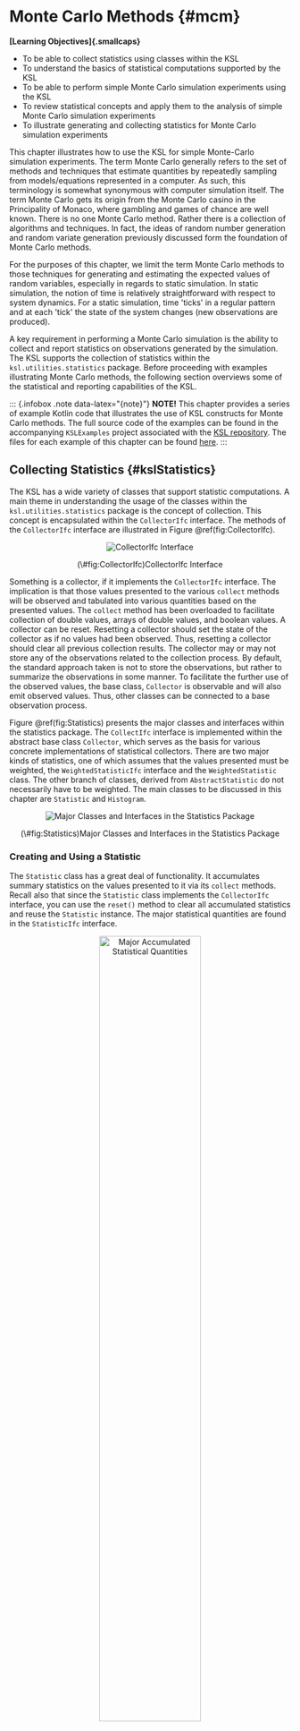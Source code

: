 # Monte Carlo Methods {#mcm}

**[Learning Objectives]{.smallcaps}**

- To be able to collect statistics using classes within the KSL
-	To understand the basics of statistical computations supported by the KSL
- To be able to perform simple Monte Carlo simulation experiments using the KSL
- To review statistical concepts and apply them to the analysis of simple Monte Carlo simulation experiments
-	To illustrate generating and collecting statistics for Monte Carlo simulation experiments

This chapter illustrates how to use the KSL for simple Monte-Carlo
simulation experiments. The term Monte Carlo generally refers to the set of methods
and techniques that estimate quantities by repeatedly sampling from
models/equations represented in a computer. As such, this terminology is
somewhat synonymous with computer simulation itself. The term Monte
Carlo gets its origin from the Monte Carlo casino in the Principality of
Monaco, where gambling and games of chance are well known. There is no
one Monte Carlo method. Rather there is a collection of algorithms and
techniques. In fact, the ideas of random number generation and random
variate generation previously discussed form the foundation of Monte
Carlo methods.

For the purposes of this chapter, we limit the term Monte Carlo methods
to those techniques for generating and estimating the expected values of
random variables, especially in regards to static simulation. In static
simulation, the notion of time is relatively straightforward with
respect to system dynamics. For a static simulation, time 'ticks' in a
regular pattern and at each 'tick' the state of the system changes (new
observations are produced). 

A key requirement in performing a Monte Carlo simulation is the ability to collect and report statistics on observations generated by the simulation.  The KSL supports the collection of statistics within the `ksl.utilities.statistics` package.  Before proceeding with examples illustrating Monte Carlo methods, the following section overviews some of the statistical and reporting capabilities of the KSL.

::: {.infobox .note data-latex="{note}"}
**NOTE!**
This chapter provides a series of example Kotlin code that illustrates the use of KSL constructs for Monte Carlo methods. The full source code of the examples can be found in the accompanying `KSLExamples` project associated with the [KSL repository](https://github.com/rossetti/KSL). The files for each example of this chapter can be found [here](https://github.com/rossetti/KSL/tree/main/KSLExamples/src/main/kotlin/ksl/examples/book/chapter3).
:::

## Collecting Statistics {#kslStatistics}

The KSL has a wide variety of classes that support statistic computations.  A main theme in understanding the usage of the classes within the `ksl.utilities.statistics` package is the concept of collection.  This concept is encapsulated within the `CollectorIfc` interface.  The methods of the `CollectorIfc` interface are illustrated in Figure \@ref(fig:CollectorIfc).

<div class="figure" style="text-align: center">
<img src="./figures/CollectInterface.png" alt="CollectorIfc Interface"  />
<p class="caption">(\#fig:CollectorIfc)CollectorIfc Interface</p>
</div>

Something is a collector, if it implements the `CollectorIfc` interface. The implication is that those values presented to the various `collect` methods will be observed and tabulated into various quantities based on the presented values. The `collect` method has been overloaded to facilitate collection of double values, arrays of double values, and boolean values.  A collector can be reset. Resetting a collector should set the state of the collector as if no values had been observed.  Thus, resetting a collector should clear all previous collection results. The collector may or may not store any of the observations related to the collection process.  By default, the standard approach taken is not to store the observations, but rather to summarize the observations in some manner.  To facilitate the further use of the observed values, the base class, `Collector` is observable and will also emit observed values.  Thus, other classes can be connected to a base observation process.

Figure \@ref(fig:Statistics) presents the major classes and interfaces within the statistics package. The `CollectIfc` interface is implemented within the abstract base class `Collector`, which serves as the basis for various concrete implementations of statistical collectors. There are two major kinds of statistics, one of which assumes that the values presented must be weighted, the `WeightedStatisticIfc` interface and the `WeightedStatistic` class. The other branch of classes, derived from `AbstractStatistic` do not necessarily have to be weighted. The main classes to be discussed in this chapter are `Statistic` and `Histogram`.

<div class="figure" style="text-align: center">
<img src="./figures/Statistics.png" alt="Major Classes and Interfaces in the Statistics Package"  />
<p class="caption">(\#fig:Statistics)Major Classes and Interfaces in the Statistics Package</p>
</div>

### Creating and Using a Statistic

The `Statistic` class has a great deal of functionality.  It accumulates summary statistics on the values presented to it via its `collect` methods. Recall also that since the `Statistic` class implements the `CollectorIfc` interface, you can use the `reset()` method to clear all accumulated statistics and reuse the `Statistic` instance.  The major statistical quantities are found in the `StatisticIfc` interface.

<div class="figure" style="text-align: center">
<img src="./figures/StatisticIfc.png" alt="Major Accumulated Statistical Quantities" width="60%" height="60%" />
<p class="caption">(\#fig:StatisticIfc)Major Accumulated Statistical Quantities</p>
</div>

As can be seen in Figure \@ref(fig:StatisticIfc), the `Statistic` class not only computes the standard statistical quantities such as the count, average, and variance, it also has functionality to compute confidence intervals, skewness, kurtosis, the minimum, the maximum, and lag 1 covariance and correlation. The computed confidence intervals are based on the assumption that the observed data are normally distributed or that the sample size is large enough to justify using the central limit theorem to assume that the sampling distribution is normal. Thus, we can assume that the confidence intervals are approximate.  The summary statistics are computed via efficient one pass algorithms that do not require any observed data to be stored.  The algorithms are designed to minimize issues related to numerical precision within the calculated results.  The `toString()` method of the `Statistic` class has been overridden to contain all of the computed values.  Let's illustrate the usage of the `Statistic` class with some code. In this code, first we create a normal random variable to be able to generate some data. Then, two statistics are created. The first statistic directly collects the generated values. The second statistic is designed to collect $P(X\geq 20.0)$ by observing whether the generated value meets this criteria as defined by the boolean expression `x >= 20.0`.

::: {.example #ch3ex1 name="Creating and Using Statistics"}
This example illustrates how to create instances of the `Statistic` class to collect randomly generated observations from a normal distribution. 
```kt
fun main() {
    // create a normal mean = 20.0, variance = 4.0 random variable
    val n = NormalRV(20.0, 4.0, streamNum = 3)
    // create a Statistic to observe the values
    val stat = Statistic("Normal Stats")
    val pGT20 = Statistic("P(X>=20")
    // generate 100 values
    for (i in 1..100) {
        // getValue() method returns generated values
        val x = n.value
        stat.collect(x)
        pGT20.collect(x >= 20.0)
    }
    println(stat)
    println(pGT20)
    val reporter = StatisticReporter(mutableListOf(stat, pGT20))
    println(reporter.halfWidthSummaryReport())
}
```
:::

The results for the statistics collected directly on the observations from the `toString()` method are as follows. 

```
ID 1
Name Normal Stats
Number 100.0
Average 20.370190128861807
Standard Deviation 2.111292233346322
Standard Error 0.2111292233346322
Half-width 0.4189261806189412
Confidence Level 0.95
Confidence Interval [19.951263948242865, 20.78911630948075]
Minimum 15.020744984423821
Maximum 25.33588436770212
Sum 2037.0190128861807
Variance 4.457554894588499
Weighted Average 20.370190128861797
Weighted Sum 2037.0190128861796
Sum of Weights 100.0
Weighted Sum of Squares 41935.76252316213
Deviation Sum of Squares 441.2979345642614
Last value collected 21.110736402119805
Last weighted collected 1.0
Kurtosis -0.534855387072145
Skewness 0.20030433873223502
Lag 1 Covariance -0.973414579833684
Lag 1 Correlation -0.22057990840016864
Von Neumann Lag 1 Test Statistic -2.2136062395518343
Number of missing observations 0.0
Lead-Digit Rule(1) -1
```
Of course, this is probably more output than what you need, but you can use the properties and methods illustrated in Figure \@ref(fig:StatisticIfc) to access specific desired quantities. 

Notice that in the code example that the $P(X \geq 20.0)$ is also collected. This is done by using the boolean expression `x >= 20.0` within the `collect()` method. This expression evaluates to either true or false. The true values are presented as 1.0 and the false values as 0.0. Thus, this expression acts as an indicator variable and facilitates the estimation of probabilities. The results from the statistics can be pretty printed by using the `StatisticReporter` class, which takes a list of objects that implement the `StatisticIfc` interface and facilitates the writing and printing of various statistical summary reports.

```kt
    val reporter = StatisticReporter(mutableListOf(stat, pGT20))
    println(reporter.halfWidthSummaryReport())
```

```
Half-Width Statistical Summary Report - Confidence Level (95.000)% 

Name                                     	        Count 	      Average 	   Half-Width 
---------------------------------------------------------------------------------------------------- 
Normal Stats                             	          100 	      20.3702 	       0.4189 
P(X>=20                                  	          100 	       0.5100 	       0.0997 
---------------------------------------------------------------------------------------------------- 
```

The `KSLArrays` object has a number of very useful methods that work on arrays and compute various statistical quantities.

* `indexOfMin(x: DoubleArray): Int` - returns the index of the element that is smallest. If there are ties, the first found is returned.
* `min(x: DoubleArray) : Double` - returns the element that is smallest. If there are ties, the first found is returned.
* `indexOfMax(x: DoubleArray) : Int` - returns the index of the element that is largest If there are ties, the first found is returned.
* `max(x: DoubleArray) : Double` - returns the element that is largest. If there are ties, the first found is returned.
* `countLessEqualTo(data: DoubleArray, x: Double) : Int` - returns the count of the elements that are less than or equal to $x$
* `countLessThan(data: DoubleArray, x: Double) : Int`  - returns the count of the elements that are less than $x$
* `countGreaterEqualTo(data: DoubleArray, x: Double) : Int`  - returns the count of the elements that are greater than or equal to $x$
* `countGreaterThan(data: DoubleArray, x: Double) : Int` - returns the count of the elements that are greater than $x$
* `orderStatistics(data: DoubleArray) : DoubleArray` - returns a sorted copy of the supplied array ordered from smallest to largest

These functions have also been implemented as extension functions of the `DoubleArray` class. The `Statistic` class's companion object also implements a few useful statistical summary functions.

* `estimateSampleSize(desiredHW: Double, stdDev: Double, level: Double) : Long` - returns the approximate sample size necessary to reach the desired half-width at the specified confidence level given the estimate of the sample standard deviation.
* `median(data: DoubleArray) : Double` - the statistical median of the supplied array
* `percentile(data: DoubleArray, p: Double) : Double` - the $p^{th}$ percentile of the data
* `quantile(data: DoubleArray, q: Double) : Double` - the $q^{th}$ percentile of the data based on definition 7 of quantiles as per the R definitions.

As one can see, there is much functionality available for the collection and reporting of summary statistics. In the next section, we present an overview of distribution summaries involving histograms and frequencies.

### Histograms and Frequencies {#histFreq}

A histogram tabulates counts and frequencies of observed data over a set of contiguous intervals.  Let $b_{0}, b_{1}, \cdots, b_{k}$ be the breakpoints (end points) of the class intervals such that $\left(b_{0}, b_{1} \right], \left(b_{1}, b_{2} \right], \cdots, \left(b_{k-1}, b_{k} \right]$ form $k$ disjoint and adjacent intervals.  The intervals do not have to be of equal width.  Also, $b_{0}$ can be equal to $-\infty$ resulting in interval $\left(-\infty, b_{1} \right]$ and $b_{k}$ can be equal to $+\infty$ resulting in interval $\left(b_{k-1}, +\infty \right)$. Define $\Delta b_j = b_{j} - b_{j-1}$ and if all the intervals have the same width (except perhaps for the end intervals), $\Delta b = \Delta b_j$. To count the number of observations that fall in each interval, we can use the count function:
$$
c(\vec{x}\leq b) = \#\lbrace x_i \leq b \rbrace \; i=1,\ldots,n
$$
$c(\vec{x}\leq b)$ counts the number of observations less than or equal to $x$. Let $c_{j}$ be the observed count of the $x$ values contained in the $j^{th}$ interval $\left(b_{j-1}, b_{j} \right]$. Then, we can determine $c_{j}$ via the following equation:
$$
c_{j} = c(\vec{x}\leq b_{j}) - c(\vec{x}\leq b_{j-1})
$$ 
The key parameters of a histogram are the break points associated with the bins.  Since knowledge of the data is often necessary to specify good break points, the `Histogram` class's companion object provides a number of methods for creating break points and recommending break points based on sample data. For example, the function, `createBreakPoints` which has input parameters:

* The first bin lower limit ($b_{0}$):  This is the starting point of the range over which the data will be tabulated.
* The number of bins ($k$))
* The width of the bins, ($\Delta b$)

<div class="figure" style="text-align: center">
<img src="./figures/Histogram.png" alt="Histogram Class" width="60%" height="60%" />
<p class="caption">(\#fig:Histogram)Histogram Class</p>
</div>
Figure \@ref(fig:Histogram) presents the methods of the `Histogram` class.  The `Histogram` class is utilized in a very similar manner as the `Statistic` class by collecting observations.  The observations are then tabulated into the bins. The `Histogram` class allows the user to tabulate the bin contents via the collect() methods inherited from the `AbstractStatistic` base class.  Since data may fall below the first bin and after the last bin, the implementation also provides counts for those occurrences.  Since a `Histogram` is a sub-class of `AbstractStatistic`, it also implements the `StatisticIfc` to provide summary statistics on the data tabulated within the bins.  

In some cases, the client may not know in advance the appropriate settings for the number of bins or the width of the bins.  In this situation, one can use the `recommendBreakPoints` function, which uses an array of data or statistics computed on the data. The  function `recommendBreakPoints` computes a reasonable lower limit, number of bins, and bin width based on the statistics.

::: {.example #ch3ex2 name="Histograms and Breakpoints"}
This example illustrates how to configure the breakpoints for a histogram and to use the histogram to observe observations from a random sample.

```kt
fun main() {
    val d = ExponentialRV(2.0, streamNum = 1)
    val data = d.sample(1000)
    var bp = Histogram.recommendBreakPoints(data)
    bp = Histogram.addPositiveInfinity(bp)
    val h = Histogram(breakPoints = bp)
    for (x in data) {
        h.collect(x)
    }
    println(h)
    val plot = h.histogramPlot()
    plot.showInBrowser("Exponentially Distributed Data")
}
```
:::

```
Histogram: ID_4
-------------------------------------
Number of bins = 25
First bin starts at = 0.0
Last bin ends at = Infinity
Under flow count = 0.0
Over flow count = 0.0
Total bin count = 1000.0
Total count = 1000.0
-------------------------------------
Bin Range        Count CumTot Frac  CumFrac
  1 [ 0.00, 0.75)  = 333 333.0 0.333000 0.333000 
  2 [ 0.75, 1.50)  = 198 531.0 0.198000 0.531000 
  3 [ 1.50, 2.25)  = 150 681.0 0.150000 0.681000 
  4 [ 2.25, 3.00)  = 112 793.0 0.112000 0.793000 
  5 [ 3.00, 3.75)  = 75 868.0 0.075000 0.868000 
  6 [ 3.75, 4.50)  = 48 916.0 0.048000 0.916000 
  7 [ 4.50, 5.25)  = 28 944.0 0.028000 0.944000 
  8 [ 5.25, 6.00)  = 19 963.0 0.019000 0.963000 
  9 [ 6.00, 6.75)  = 16 979.0 0.016000 0.979000 
 10 [ 6.75, 7.50)  = 1 980.0 0.001000 0.980000 
 11 [ 7.50, 8.25)  = 5 985.0 0.005000 0.985000 
 12 [ 8.25, 9.00)  = 2 987.0 0.002000 0.987000 
 13 [ 9.00, 9.75)  = 4 991.0 0.004000 0.991000 
 14 [ 9.75,10.50)  = 1 992.0 0.001000 0.992000 
 15 [10.50,11.25)  = 2 994.0 0.002000 0.994000 
 16 [11.25,12.00)  = 1 995.0 0.001000 0.995000 
 17 [12.00,12.75)  = 3 998.0 0.003000 0.998000 
 18 [12.75,13.50)  = 0 998.0 0.000000 0.998000 
 19 [13.50,14.25)  = 0 998.0 0.000000 0.998000 
 20 [14.25,15.00)  = 0 998.0 0.000000 0.998000 
 21 [15.00,15.75)  = 0 998.0 0.000000 0.998000 
 22 [15.75,16.50)  = 1 999.0 0.001000 0.999000 
 23 [16.50,17.25)  = 0 999.0 0.000000 0.999000 
 24 [17.25,18.00)  = 1 1000.0 0.001000 1.000000 
 25 [18.00,Infinity)  = 0 1000.0 0.000000 1.000000 
-------------------------------------
Statistics on data collected within bins:
-------------------------------------
ID 5
Name ID_4_Statistics
Number 1000.0
Average 1.9216605939547684
Standard Deviation 1.968265908806584
Standard Error 0.06224203312690073
Half-width 0.12214010773960152
Confidence Level 0.95
Confidence Interval [1.7995204862151668, 2.04380070169437]
Minimum 9.561427092951219E-4
Maximum 17.40419059595123
Sum 1921.6605939547685
Variance 3.8740706877702076
Deviation Sum of Squares 3870.1966170824376
Last value collected 8.548639846481285
Kurtosis 10.67406304701379
Skewness 2.5031667132444806
Lag 1 Covariance -0.12649071302321163
Lag 1 Correlation -0.032683278277103954
Von Neumann Lag 1 Test Statistic -0.8438384394483673
Number of missing observations 0.0
Lead-Digit Rule(1) -2
-------------------------------------
```

Because it may be challenging to specify the breakpoints for a histogram, the KSL also provides the `CachedHistogram` class, which stores the observed data within a data cache (array) until sufficient data has been observed to provide reasonable breakpoints. The default size of the cache is 512 observations. If less than the cache size is observed, the KSL attempts to find the best breakpoints based on the recommendations found [here](https://www.fmrib.ox.ac.uk/datasets/techrep/tr00mj2/tr00mj2/node24.html). The following code illustrates the used of the `CachedHistogram` class.

```kt
fun main() {
    val d = ExponentialRV(2.0, streamNum = 1)
    val data = d.sample(1000)
    val ch = CachedHistogram()
    for (x in data) {
        ch.collect(x)
    }
    println(ch)
    val plot = ch.histogramPlot()
    plot.showInBrowser("Exponentially Distributed Data")
}
```

The KSL will also tabulate count frequencies when the values are only integers.  This is accomplished with the `IntegerFrequency` class. Figure \@ref(fig:Frequency) indicates the methods of the `IntegerFrequency` class. The object can return information on the counts and proportions.  It can even create a `DEmpiricalCDF` distribution based on the observed data.

<div class="figure">
<img src="./figures/Frequency.png" alt="IntegerFrequency Class" width="70%" height="70%" />
<p class="caption">(\#fig:Frequency)IntegerFrequency Class</p>
</div>

In the following code example, an instance of the `IntegerFrequency` class is created. Then, an instance of a binomial random variable is used to generate a sample of 10,000 observations.  The sample is then collected by the `IntegerFrequency` class's `collect()` function. Notice the the `collect()` function can collect observations contained within an array.

::: {.example #ch3ex3 name="Integer Frequency Tabulation"}
In this example, an instance of the `IntegerFrequency` class is used to tabulate observations from a binomial random variable. A bar chart representation of the frequency is also shown within a browser window.
```kt
fun main() {
    val f = IntegerFrequency(name = "Frequency Demo")
    val bn = BinomialRV(0.5, 100, streamNum = 2)
    val sample = bn.sample(10000)
    f.collect(sample)
    println(f)
    val plot = f.frequencyPlot()
    plot.showInBrowser("Frequency Demo Plot")
}
```
:::

As can be noted in the output, only those integers that are actually observed are tabulated in terms of the count of the number of times the integer is observed and its proportion. The user does not have to specify the range of possible integers; however, instances of `IntegerFrequency` can be created that specify a lower and upper limit on the tabulated values.  The overflow and underflow counts then tabulate when observations fall outside of the specified range.

```
Frequency Tabulation Frequency Demo
----------------------------------------
Number of cells = 37
Lower limit = -2147483648
Upper limit = 2147483647
Under flow count = 0
Over flow count = 0
Total count = 10000.0
Minimum value observed = 30
Maximum value observed = 69
----------------------------------------
Value 	 Count 	 Proportion
30 	 1.0  	 1.0E-4
33 	 3.0  	 3.0E-4
34 	 7.0  	 7.0E-4
35 	 10.0  	 0.001
36 	 17.0  	 0.0017
37 	 23.0  	 0.0023
38 	 48.0  	 0.0048
39 	 86.0  	 0.0086
40 	 101.0  	 0.0101
41 	 146.0  	 0.0146
42 	 221.0  	 0.0221
43 	 319.0  	 0.0319
44 	 371.0  	 0.0371
45 	 470.0  	 0.047
46 	 568.0  	 0.0568
47 	 684.0  	 0.0684
48 	 742.0  	 0.0742
49 	 768.0  	 0.0768
50 	 769.0  	 0.0769
51 	 813.0  	 0.0813
52 	 696.0  	 0.0696
53 	 680.0  	 0.068
54 	 599.0  	 0.0599
55 	 505.0  	 0.0505
56 	 386.0  	 0.0386
57 	 318.0  	 0.0318
58 	 237.0  	 0.0237
59 	 142.0  	 0.0142
60 	 107.0  	 0.0107
61 	 68.0  	 0.0068
62 	 38.0  	 0.0038
63 	 23.0  	 0.0023
64 	 13.0  	 0.0013
65 	 14.0  	 0.0014
66 	 4.0  	 4.0E-4
67 	 2.0  	 2.0E-4
69 	 1.0  	 1.0E-4
----------------------------------------
```
Finally, the KSL provides the ability to define labeled states and to tabulate frequencies and proportions related to the visitation and transition between the states.  This functionality is available in the `StateFrequency` class. The following code example creates an instance of `StateFrequency` by providing the number of states. The states are returned in a `List` and then 10,000 states are randomly selected from the list with equal probability using the `KSLRandom` functionality to randomly select from lists. The randomly selected state is then observed via the `collect()` method. State frequency tabulation can be useful within the context of a Markov Chain analysis.

::: {.example #ch3ex4 name="State Frequency Tabulation"}
This example creates six states via the constructor parameter to the `StateFrequency` class. Then, the `KSLRandom` functionality to randomly select from a list is used to generate 10000 observations of the next state. Finally, a bar chart representation of the state frequency is also shown within a browser window.
```kt
fun main() {
    val sf = StateFrequency(6)
    val states = sf.states
    for (i in 1..10000) {
        val state = KSLRandom.randomlySelect(states)
        sf.collect(state)
    }
    println(sf)
    val plot = sf.frequencyPlot(proportions = true)
    plot.showInBrowser("State Frequency Demo Plot")
}
```
:::

The output is what you would expect based on selecting the states with equal probability. Notice that the `StateFrequency` class not only tabulates the visits to the states, similar to `IntegerFrequency`, it also counts and tabulates the transitions between states. These detailed tabulations are available via the various methods of the class. See the documentation for further details.
```
State Frequency Tabulation for: Identity#1
State Labels
State{id=1, number=0, name='State:0'}
State{id=2, number=1, name='State:1'}
State{id=3, number=2, name='State:2'}
State{id=4, number=3, name='State:3'}
State{id=5, number=4, name='State:4'}
State{id=6, number=5, name='State:5'}
State transition counts
[288, 272, 264, 282, 265, 286]
[283, 278, 283, 286, 296, 266]
[286, 298, 263, 264, 247, 282]
[271, 263, 275, 279, 280, 294]
[274, 305, 273, 281, 296, 268]
[254, 277, 282, 270, 313, 255]
State transition proportions
[0.17380808690404345, 0.16415208207604104, 0.15932407966203982, 0.17018708509354255, 0.15992757996378998, 0.17260108630054316]
[0.16725768321513002, 0.16430260047281323, 0.16725768321513002, 0.1690307328605201, 0.17494089834515367, 0.15721040189125296]
[0.174390243902439, 0.18170731707317073, 0.1603658536585366, 0.16097560975609757, 0.15060975609756097, 0.1719512195121951]
[0.16305655836341756, 0.1582430806257521, 0.1654632972322503, 0.16787003610108303, 0.1684717208182912, 0.17689530685920576]
[0.1614614024749558, 0.17972893341190335, 0.16087212728344136, 0.16558632881555688, 0.17442545668827342, 0.15792575132586917]
[0.15384615384615385, 0.16777710478497881, 0.17080557238037553, 0.16353725015142337, 0.18958207147183526, 0.15445184736523318]

Frequency Tabulation Identity#1
----------------------------------------
Number of cells = 6
Lower limit = 0
Upper limit = 5
Under flow count = 0
Over flow count = 0
Total count = 10000
----------------------------------------
Value 	 Count 	 Proportion
0 	 1657 	 0.1657
1 	 1693 	 0.1693
2 	 1640 	 0.164
3 	 1662 	 0.1662
4 	 1697 	 0.1697
5 	 1651 	 0.1651
----------------------------------------
```
### Batch Statistics {#ch3batchStats}

In simulation, we often collect data that is correlated.  That is, the data have a dependence structure.  This causes difficulty in developing valid confidence intervals for the estimators as well as invalidated a number of other statistical procedures that require independent observations.  Grouping the data into batches and computing the average of each batch is one methodology for mitigating the effect of dependence within the data on statistical inference procedures.  The idea is that the average associated with each batch will tend to be less dependent, especially the larger the batch size.  The method of batch means provides a mechanism for developing an estimator for $Var\lbrack \bar{X} \rbrack$.

The method of batch means is based on observations $(X_{1}, X_{2}, X_{3}, \dots, X_{n})$. The idea is to group the output into batches of size, $b$, such that the averages of the data within a batch are more nearly independent and possibly normally distributed.  

\begin{multline*}
\underbrace{X_1, X_2, \ldots, X_b}_{batch 1} \cdots 
\underbrace{X_{b+1}, X_{b+2}, \ldots, X_{2b}}_{batch 2} \cdots \\
\underbrace{X_{(j-1)b+1}, X_{(j-1)b+2}, \ldots, X_{jb}}_{batch j}  \cdots 
\underbrace{X_{(k-1)b+1}, X_{(k-1)b+2}, \ldots, X_{kb}}_{batch k}
\end{multline*}

Let $k$ be the number of batches each of size $b$, where, $b = \lfloor \frac{n}{k}\rfloor$.  Define the $j^{th}$ batch mean (average) as:

$$
\bar{X}_j(b) = \dfrac{1}{b} \sum_{i=1}^b X_{(j-1)b+i}
$$
Each of the batch means are treated like observations in the batch means series.  For example, if the batch means are re-labeled as $Y_j = \bar{X}_j(b)$, the batching process simply produces another series of data, ($Y_1, Y_2, Y_3, \ldots, Y_k$) which may be more like a random sample.  Why should they be more independent?  Typically, in auto-correlated processes the lag-k auto-correlations decay rapidly as $k$ increases.  Since, the batch means are formed from batches of size $b$, provided that $b$ is large enough the data within a batch is *conceptually* far from the data in other batches.  Thus, larger batch sizes are good for ensuring independence; however, as the batch size increases the number of batches decreases and thus variance of the estimator will increase.

To form a $(1 - \alpha)$\% confidence interval, we simply treat this new series like a random sample and compute approximate confidence intervals using the sample average and sample variance of the batch means series: 

$$
\bar{Y}(k) = \dfrac{1}{k} \sum_{j=1}^k Y_j
$$
The sample variance of the batch process is based on the $k$ batches:
$$
S_b^2 (k) = \dfrac{1}{k - 1} \sum_{j=1}^k (Y_j - \bar{Y}^2)
$$
Finally, if the batch process can be considered independent and identically distributed the $1-\alpha$ level confidence interval can be written as follows:
$$
\bar{Y}(k) \pm t_{\alpha/2, k-1} \dfrac{S_b (k)}{\sqrt{k}}
$$
The `BatchStatistic` class within the statistic package implements a basic batching process.  The `BatchStatistic` class works with data as it is presented to its collect method.  Since we do not know in advance how much data we have, the `BatchStatistic` class has rules about the minimum number of batches and the size of batches that can be formed.  Theory indicates that we do not need to have a large number of batches and that it is better to have a relatively small number of batches that are large in size.  

Three properties of the `BatchStatistic` class that are important are:

*	`minNumBatches` – This represents the minimum number of batches required.  The default value for this attribute is determined by `BatchStatistic`. `MIN_NUM_BATCHES`, which is set to 20.
*	`minBatchSize` – This represents the minimum size for forming initial batches.  The default value for this attribute is determined by `BatchStatistic`. `MIN_NUM_OBS_PER_BATCH`, which is set to 16.
*	`maxNumBatchesMultiple` – This represents a multiple of  minimum number of batches which is used to determine the upper limit (maximum) number of batches.  For example, if `maxNumBatchesMultiple = 2` and the `minNumBatches = 20`, then the maximum number of batches we can have is 40 (2*20).  The default value for this property is determined by `BatchStatistic`. `MAX_BATCH_MULTIPLE`, which is set to 2.

The `BatchStatistic` class uses instances of the `Statistic` class to do its calculations.  The bulk of the processing is done in two methods, `collect()` and `collectBatch().` The `collect()` method simply uses an instance of the `Statistic` class (`myStatistic`) to collect statistics.  When the amount of data collected (`myStatistic.count`) equals the current batch size (`currentBatchSize`) then the `collectBatch()` method is called to form a batch.  

```kt
    override fun collect(obs: Double) {
        super.collect(obs)
        myTotNumObs = myTotNumObs + 1.0
        myValue = obs
        myStatistic.collect(myValue)
        if (myStatistic.count == currentBatchSize.toDouble()) {
            collectBatch()
        }
    }
```

Referring to the collectBatch() method in the following code, the batches that are formed are recorded in an array called `bm.`  After recording the batch average, the statistic is reset for collecting the next batch of data.  The number of batches is recorded and if this has reached the maximum number of batches (as determined by the batch multiple calculation), we rebatch the batches back down to the minimum number of batches by combining adjacent batches according to the batch multiple.

```kt
    private fun collectBatch() {
        // increment the current number of batches
        numBatches = numBatches + 1
        // record the average of the batch
        bm[numBatches] = myStatistic.average
        // collect running statistics on the batches
        myBMStatistic.collect(bm[numBatches])
        // reset the within batch statistic for next batch
        myStatistic.reset()
        // if the number of batches has reached the maximum then rebatch down to
        // min number of batches
        if (numBatches == maxNumBatches) {
            numRebatches++
            currentBatchSize = currentBatchSize * minNumBatchesMultiple
            var j = 0 // within batch counter
            var k = 0 // batch counter
            myBMStatistic.reset() // clear for collection across new batches
            // loop through all the batches
            for (i in 1..numBatches) {
                myStatistic.collect(bm[i]) // collect across batches old batches
                j++
                if (j == minNumBatchesMultiple) { // have enough for a batch
                    //collect new batch average
                    myBMStatistic.collect(myStatistic.average)
                    k++ //count the batches
                    bm[k] = myStatistic.average // save the new batch average
                    myStatistic.reset() // reset for next batch
                    j = 0
                }
            }
            numBatches = k // k should be minNumBatches
            myStatistic.reset() //reset for use with new data
        }
    }
```
There are a variety of procedures that have been developed that will automatically batch the data as it is collected. The KSL has a batching algorithm based on the procedure implemented within the Arena simulation language. When a sufficient amount of data has been collected batches are formed.  As more data is collected, additional batches are formed until $k=40$  batches are collected.  When 40 batches are formed, the algorithm collapses the number of batches back to 20, by averaging each pair of batches.  This has the net effect of doubling the batch size.  This process is repeated as more data is collected, thereby ensuring that the number of batches is between 20 and 39. In addition, the procedure also computes the lag-1 correlation so that independence of the batches can be tested.

The `BatchStatistic` class also provides a public `reformBatches()` method to allow the user to rebatch the batches to a user supplied number of batches.  Since the `BatchStatistic` class implements the `StatisticalAccessorIfc` interface, it can return the sample average, sample variance, minimum, maximum, etc. of the batches.  Within the discrete-event modeling constructs of the KSL, batching can be turned on to collect batch statistics during a replication.  The use of these constructs will be discussed when the discrete-event modeling elements of the KSL are presented.

The following code illustrates how to create and use a `BatchStatistic`.

::: {.example #ch3ex5 name="Batch Statistic Collection"}
This example code illustrates how to configure an instance of the `BatchStatistic` class to collect and report statistics associated with the batching process.
```kt
fun main() {
    val d = ExponentialRV(2.0)

    // number of observations
    val n = 1000

    // minimum number of batches permitted
    // there will not be less than this number of batches
    val minNumBatches = 40

    // minimum batch size permitted
    // the batch size can be no smaller than this amount
    val minBatchSize = 25

    // maximum number of batch multiple
    //  The multiple of the minimum number of batches
    //  that determines the maximum number of batches
    //  e.g. if the min. number of batches is 20
    //  and the max number batches multiple is 2,
    //  then we can have at most 40 batches
    val maxNBMultiple = 2

    // In this example, since 40*25 = 1000, the batch multiple does not matter
    val bm = BatchStatistic(minNumBatches, minBatchSize, maxNBMultiple)
    for (i in 1..n) {
        bm.collect(d.value)
    }
    println(bm)
    val bma = bm.batchMeans
    var i = 0
    for (x in bma) {
        println("bm($i) = $x")
        i++
    }

    // this re-batches the 40 down to 10
    val reformed = bm.reformBatches(10)
    println(Statistic(reformed))
}
```
:::

### Statistics Summary {#ch3StatSummary}

The `ksl.utilities.statistic` package defines a lot of functionality.  Here is a summary of some of the useful classes and interfaces.

1. `CollectorIfc` defines a set of collect() methods for collecting data. The method is overridden to permit the collection of a wide variety of data types. The collect() method is designed to collect values and a weight associated with the value. This allows the collection of weighted statistics. `Collector` is an abstract base class for building concrete sub-classes.
2. `DoubleArraySaver` defines methods for saving observed data to arrays.
3. `WeightedStatisticIfc` defines statistics that are computed on weighted data values.
`WeightedStatistic` is a concrete implementation of the interface.
4. `AbstractStatistic` is an abstract base class for defining statistics. Sub-classes of `AbstractStatistic` compute summary statistics of some kind.
5. `Histogram` defines a class to collect statistics and tabulate data into bins.
6. `Statistic` is a concrete implementation of `AbstractStatistic` allowing for a multitude of
summary statistics.
7. `BatchStatistic` is also a concrete implementation of `AbstractStatistic` that provides for
summarizing data via a batching process.
8. `IntegerFrequency` tabulates integer values into a frequencies by observed values, similar to a histogram.
9. `StateFrequency` facilitates defining labeled states and tabulating visitation and transition statistics.
10. `StatisticXY` collects statistics on $(x,y)$ pairs computing statistics on the $x$ and $y$ values separately, as well as the covariance and correlation between the observations within a pair.
11. `BoxPlotSummary` produces the summary statistics necessary for the construction of a box plot.
12. `OLSRegression,` `RegressionResultsIfc,` and `RegressionData` facilitate performing multiple variable regression. The basic use of these classes is illustrated in Section \@ref(ch10analysis) of Chapter \@ref(ch10eo).
13. `BootstrapSampler` facilitates the bootstrap statistical analysis technique. Its use is describe in Section \@ref(ch9BootStrapping) of Chapter \@ref(ch9AdvMC).

The most important class within the statistics package is probably the
`Statistic` class. This class summarizes the observed data into summary
statistics such as: minimum, maximum, average, variance, standard
deviation, lag-1 correlation, and count. In addition, confidence
intervals can be formed on the observations based on the student-t
distribution. Finally, there are useful companion object methods for computing
statistics on arrays and for estimating sample sizes. The reader is
encourage to review the KSL documentation for all of the functionality,
including the ability to write nicely printed statistical results.

In the remaining sections of this chapter, we will illustrate the collection of statistics on simple Monte Carlo models. This begins in the next section by estimating the area of a simple one-dimensional function.

## Simple Monte Carlo Integration {#ssMC}

In this example, we illustrate one of the fundamental uses of Monte
Carlo methods: estimating the area of a function. Suppose we have some
function, $g(x)$, defined over the range $a \leq x \leq b$ and we want
to evaluate the integral:

$$ \theta = \int\limits_{a}^{b} g(x) \mathrm{d}x$$

Monte Carlo methods allow us to evaluate this integral by considering the
problem as an estimation problem. It turns out that the problem can be
translated into estimating the expected value of a well-chosen random
variable. While a number of different choices for the random variable
exist, we will pick one of the simplest for illustrative purposes.
Define $Y$ as follows with $X \sim U(a,b)$:

\begin{equation}
Y = \left(b-a\right)g(X)
(\#eq:ch3Y)
\end{equation}

Notice that $Y$ is defined in terms of $g(X)$, which is also a random
variable. Because a function of a random variable is also a random
variable, this makes $Y$ a random variable . Thus, the expectation of
$Y$ can be computed as follows:

\begin{equation}
E\lbrack Y \rbrack = \left(b-a\right)E\lbrack g(X)\rbrack
(\#eq:mcEY)
\end{equation}

Now, let us derive,$E\lbrack g(X) \rbrack$. By definition,

$$ E_{X}\lbrack g(x) \rbrack = \int\limits_{a}^{b} g(x)f_{X}(x)\mathrm{d}x$$

And, the probability density function for a $X \sim U(a,b)$ random
variable is:

$$f_{X}(x) =
\begin{cases}
\frac{1}{b-a} & a \leq x \leq b\\
0   & \text{otherwise}
\end{cases}$$\
Therefore,

\begin{equation}
E_{X}\lbrack g(x) \rbrack  = \int\limits_{a}^{b} g(x)f_{X}(x)\mathrm{d}x = \int\limits_{a}^{b} g(x)\frac{1}{b-a}\mathrm{d}x
\end{equation}

Substituting into Equation \@ref(eq:mcEY), yields,

$$\begin{aligned}
E\lbrack Y \rbrack & = E\lbrack \left(b-a\right)g(X) \rbrack = \left(b-a\right)E\lbrack g(X) \rbrack\\
      & =  \left(b-a\right)\int\limits_{a}^{b} g(x)\frac{1}{b-a}\mathrm{d}x \\
      & = \int\limits_{a}^{b} g(x)\mathrm{d}x = \theta\end{aligned}$$

Therefore, by estimating the expected value of $Y$, we can estimate the
desired integral. From basic statistics, we know that a good estimator
for $E\lbrack Y \rbrack$ is the sample average of observations of $Y$. Let $Y_{1}, Y_{2},...Y_{n}$ be a
random sample of observations of $Y$. Let $X_{i}$ be the $i^{th}$
observation of $X$. Substituting each $X_{i}$ into
Equation \@ref(eq:ch3Y) yields the $i^{th}$ observation of $Y$,

$$Y_{i} = \left(b-a\right)g(X_{i})$$

Then, the sample average of is:

$$\begin{aligned}
\bar{Y}(n) & = \frac{1}{n}\sum\limits_{i=1}^{n} Y_{i} = \left(b-a\right)\frac{1}{n}\sum\limits_{i=1}^{n}\left(b-a\right)g(X_{i})\\
  & = \left(b-a\right)\frac{1}{n}\sum\limits_{i=1}^{n}g(X_{i})\\\end{aligned}$$

where $X_{i} \sim U(a,b)$. Thus, by simply generating
$X_{i} \sim U(a,b)$, plugging the $X_{i}$ into the function of interest,
$g(x)$, taking the average over the values and multiplying by
$\left(b-a\right)$, we can estimate the integral. This works for any
integral and it works for multi-dimensional integrals. While this
discussion is based on a single valued function, the theory scales to
multi-dimensional integration through the use of multi-variate
distributions. 

::: {.example #ch3ex6 name="Area Estimation"}
Suppose that we want to estimate
the area under $f(x) = x^{\frac{1}{2}}$ over the range from $1$ to $4$. That is, we want to evaluate the integral:

$$\theta = \int\limits_{1}^{4} x^{\frac{1}{2}}\mathrm{d}x = \dfrac{14}{3}=4.6\bar{6}$$

According to the previously presented theory, we need to generate
$X_i \sim U(1,4)$ and then compute $\bar{Y}$, where
$Y_i = (4-1)\sqrt{X{_i}}= 3\sqrt{X{_i}}$.  In addition, for this simple example,
we can easily check if our Monte Carlo approach is working because we
know the true area.

```kt
fun main() {
    val a = 1.0
    val b = 4.0
    val ucdf = UniformRV(a, b, streamNum = 3)
    val stat = Statistic("Area Estimator")
    val n = 100 // sample size
    for (i in 1..n) {
        val x = ucdf.value
        val gx = sqrt(x)
        val y = (b - a) * gx
        stat.collect(y)
    }
    System.out.printf("True Area = %10.3f %n", 14.0 / 3.0)
    System.out.printf("Area estimate = %10.3f %n", stat.average)
    println("Confidence Interval")
    println(stat.confidenceInterval)
}
```
:::

```
True Area =      4.667
Area estimate =      4.781
Confidence Interval
[4.608646560421988, 4.952515649272401]
```

::: {.infobox .note data-latex="{note}"}
**NOTE!**
Notice that the previous examples created the random variable **outside** of the loop that is used to generate values. It may not be an error to create random variables within loops, but it is generally bad practice and inefficient in terms of object creation.  If you see yourself creating many instances of an object and then using it only one time before it is discarded, you should reconsider what you are doing. 
:::

Because confidence intervals may form the basis for decision making, you
can use the confidence interval half-width in determining the sample
size. A review of these and other statistical concepts will be the focus of the next section.

## Review of Statistical Concepts {#ch3StatReview}

The simulation models that have been illustrated have
estimated the quantity of interest with a point estimate (i.e.
$\bar{X}$). For example, in the previous section, we can easily compute the true area under the curve as $4.6\bar{6}$; however, the point estimate returned by the simulation was a value of 4.781, based on 100 samples. Thus, there is
sampling error in our estimate. The key question examined in this
section is how to control the sampling error in a simulation experiment.
The approach that we will take is to determine the number of samples so
that we can have high confidence in our point estimate. In order to
address these issues, we need to review some basic statistical concepts in order to understand the meaning of sampling error.

### Point Estimates and Confidence Intervals

Let $x_{i}$ represent the $i^{th}$ observations in a sample, $x_{1}, x_{2},...x_{n}$ of size $n$. Represent the random variables in the sample as $X_{1}, X_{2},...X_{n}$. The
random variables form a random sample, if 1) the $X_{i}$ are independent
random variables and 2) every $X_{i}$ has the same probability
distribution. Let's assume that these two assumptions have been
established. Denote the unknown cumulative distribution function of $X$
as $F(x)$ and define the unknown expected value and variance of $X$ with
$E[X] = \mu$ and $Var[X] = \sigma^2$, respectively.

A statistic is any function of the random variables in a sample. Any
statistic that is used to estimate an unknown quantity based on the
sample is called an estimator. What would be a good estimator for the
quantity $E[X] = \mu$? Without going into the details of the meaning of
statistical goodness, one should remember that the sample average is
generally a good estimator for $E[X] = \mu$. Define the sample average
as follows: 

\begin{equation}
\bar{X} = \frac{1}{n}\sum_{i=1}^{n}X_i
  (\#eq:sampleAvg)
\end{equation}

Notice that $\bar{X}$ is a function of the
random variables in the sample and therefore it is also a random
variable. This makes $\bar{X}$ a statistic, since it is a function of the
random variables in the sample.

Any random variable has a corresponding probability distribution. The
probability distribution associated with a statistic is called its
sampling distribution. The sampling distribution of a statistic can be
used to form a confidence interval on the point estimate associated with
the statistic. The point estimate is simply the value obtained from the
statistic once the data has been realized. The point estimate for the
sample average is computed from the sample:

$$\bar{x} = \frac{1}{n}\sum_{i=1}^{n}x_i$$ 

A confidence interval expresses a degree of certainty associated with a
point estimate. A specific confidence interval does not imply that the
parameter $\mu$ is inside the interval. In fact, the true parameter is
either in the interval or it is not within the interval. Instead you
should think about the confidence level $1-\alpha$ as an assurance about
the procedure used to compute the interval. That is, a confidence
interval procedure ensures that if a large number of confidence
intervals are computed each based on $n$ samples, then the proportion of
the confidence intervals that actually contain the true value of $\mu$
should be close to $1-\alpha$. The value $\alpha$ represents risk that
the confidence interval procedure will produce a specific interval that
does not contain the true parameter value. Any one particular confidence
interval will either contain the true parameter of interest or it will
not. Since you do not know the true value, you can use the confidence
interval to assess the risk of making a bad decision based on the point
estimate. You can be confident in your decision making or conversely
know that you are taking a risk of $\alpha$ of making a bad decision.
Think of $\alpha$ as the risk that using the confidence interval
procedure will get you fired. If we know the sampling distribution of
the statistic, then we can form a confidence interval procedure.

Under the assumption that the sample size is large enough such that the
distribution of $\bar{X}$ is normally distributed then you can form an
approximate confidence interval on the point estimate, $\bar{x}$.
Assuming that the sample variance:

\begin{equation}
S^{2}(n) = \frac{1}{n-1}\sum_{i=1}^{n}(X_i-\bar{X})^2
  (\#eq:sampleVar)
\end{equation}

is a good estimator for $Var[X] = \sigma^2$, then a $(1-\alpha)100\%$
two-sided confidence interval estimate for $\mu$ is: 

\begin{equation}
\bar{x} \pm t_{1-(\alpha/2), n-1} \dfrac{s}{\sqrt{n}}
  (\#eq:ci)
\end{equation}

where $t_{p, \nu}$ is the $100p$ percentage
point of the Student t-distribution with $\nu$ degrees of freedom. The spreadsheet 
function T.INV(p, degrees freedom) computes the *left-tailed*
Student-t distribution value for a given probability and degrees of
freedom. That is, $t_{p, \nu} = T.INV(p,\nu)$. The spreadsheet tab labeled *Student-t* in
the spreadsheet that accompanies this chapter illustrates functions related to the Student-t distribution. Thus, in order to compute $t_{1-(\alpha/2), n-1}$, use the following formula:

$$t_{1-(\alpha/2), n-1} = T.INV(1-(\alpha/2),n-1)$$
The T.INV.2T($\alpha$, $\nu$) spreadsheet function directly computes the *upper two-tailed* value.  That is,

$$
t_{1-(\alpha/2), n-1} =T.INV.2T(\alpha, n-1)
$$
Within the statistical package R, this computation is straight-forward by using the $t_{p, n} = qt(p,n)$ function.

$$
t_{p, n} = qt(p,n)
$$

``` r
#'qt(0.975, 5)
qt(0.975,5)
```

```
## [1] 2.570582
```

``` r
#' set alpha
alpha = 0.05
#'qt(1-(alpha/2, 5)
qt(1-(alpha/2),5)
```

```
## [1] 2.570582
```

Using the KSL, we can compute the quantile of the Student-T distribution via the following:

```kt
fun main(){
    val level = 0.95
    val dof = 5.0
    val alpha = 1.0 - level
    val p = 1.0 - alpha / 2.0
    val t: Double = StudentT.invCDF(dof, p)
    println("p = $p dof = $dof t-value = $t")
}
```

With results:

```
p = 0.975 dof = 5.0 t-value = 2.5705818445939186
```

### Sample Size Determination {#ch3SampleSize}

The confidence interval for a point estimator can serve as the basis for
determining how many observations to have in the sample. From Equation \@ref(eq:ci), the quantity:

\begin{equation}
h = t_{1-(\alpha/2), n-1} \dfrac{s}{\sqrt{n}}
  (\#eq:hw)
\end{equation}

is called the half-width of the confidence interval. You can place a
bound, $\epsilon$, on the half-width by picking a sample size that satisfies:

\begin{equation}
h = t_{1-(\alpha/2), n-1} \dfrac{s}{\sqrt{n}} \leq \epsilon
  (\#eq:hwBound)
\end{equation}

We call $\epsilon$ the margin of error for the bound.  Unfortunately, $t_{1-(\alpha/2), n-1}$ depends on $n$, and thus
Equation \@ref(eq:hwBound) is an iterative equation. That is, you must try different values of $n$ until the condition is satisfied. Within this text, we call this method for determining the sample size the *Student-T iterative method*.

Alternatively, the required sample size can be approximated using the
normal distribution. Solving Equation \@ref(eq:hwBound) for $n$ yields:

$$n \geq \left(\dfrac{t_{1-(\alpha/2), n-1} \; s}{\epsilon}\right)^2$$

As $n$ gets large, $t_{1-(\alpha/2), n-1}$ converges to the
$100(1-(\alpha/2))$ percentage point of the standard normal distribution
$z_{1-(\alpha/2)}$. This yields the following approximation:

\begin{equation}
n \geq \left(\dfrac{z_{1-(\alpha/2)} s}{\epsilon}\right)^2
  (\#eq:zSampleSize)
\end{equation}

Within this text, we refer to this method for determining the sample size as the *normal approximation* method. This approximation generally works well for large $n$, say $n > 50$. Both of these methods require an initial value for the standard deviation. This computation is implemented in the function, `estimateSampleSize` of the `Statisitic` class's companion object.

```kt
        /**
         * Estimate the sample size based on a normal approximation
         *
         * @param desiredHW the desired half-width (must be bigger than 0)
         * @param stdDev    the standard deviation (must be bigger than or equal to 0)
         * @param level     the confidence level (must be between 0 and 1)
         * @return the estimated sample size
         */
        fun estimateSampleSize(desiredHW: Double, stdDev: Double, level: Double): Long {
            require(desiredHW > 0.0) { "The desired half-width must be > 0" }
            require(stdDev >= 0.0) { "The desired std. dev. must be >= 0" }
            require(!(level <= 0.0 || level >= 1.0)) { "Confidence Level must be (0,1)" }
            val a = 1.0 - level
            val a2 = a / 2.0
            val z = Normal.stdNormalInvCDF(1.0 - a2)
            val m = z * stdDev / desiredHW * (z * stdDev / desiredHW)
            return (m + .5).roundToLong()
        }
```

In order to use either the *normal approximation* method or the *Student-T iterative* method, you must have an initial value for, $s$, the sample standard deviation. The simplest way to get an initial estimate of $s$ is to make a small initial pilot sample
(e.g. $n_0=5$). Given a value for $s$ you can then set a desired bound and
use the formulas. The bound is problem and performance measure dependent
and is under your subjective control. You must determine what bound is
reasonable for your given situation. One thing to remember is that the
bound is squared in the denominator for evaluating $n$. Thus, very small
values of $\epsilon$ can result in very large sample sizes.

***
::: {.example #ch3ex7 name="Determining the Sample Size"}
Suppose we are required to estimate the output from a simulation so that we are 99% confidence that we are within $\pm 0.1$ of the true population
mean. After taking a pilot sample of size $n=10$, we have estimated $s=6$. What is the required sample size?
:::

***

We will use Equation \@ref(eq:zSampleSize) to determine the sample size requirement. For a 99% confidence interval, we have
$\alpha = 0.01$ and $\alpha/2 = 0.005$. Thus, $z_{1-0.005} = z_{0.995} = 2.5758293064439264$. Because the margin of error, $\epsilon$ is $0.1$, we have that,

$$n \geq \left(\dfrac{z_{1-(\alpha/2)}\; s}{\epsilon}\right)^2 = \left(\dfrac{2.5758293064439264 \times 6}{0.1}\right)^2 = 23885.63 \approx 23886$$

The following KSL code will easily compute the sample size.

```kt
fun main() {
    val desiredHW = 0.1
    val s0 = 6.0
    val level = 0.99
    val n = Statistic.estimateSampleSize(
        desiredHW = desiredHW,
        stdDev = s0,
        level = level
    )
    println("Sample Size Determination")
    println("desiredHW = $desiredHW")
    println("stdDev = $s0")
    println("Level = $level")
    println("recommended sample size = $n")
}
```

```
Sample Size Determination
desiredHW = 0.1
stdDev = 6.0
Level = 0.99
recommended sample size = 23886
```

If the quantity of interest is a proportion, then a different method can
be used. In particular, a $100\times(1 - \alpha)\%$ large sample two sided 
confidence interval for a proportion, $p$, has the following form:

\begin{equation}
\hat{p} \pm z_{1-(\alpha/2)} \sqrt{\dfrac{\hat{p}(1 - \hat{p})}{n}}
  (\#eq:propCI)
\end{equation}

where $\hat{p}$ is the estimate for $p$. From this, you can determine
the sample size via the following equation:

\begin{equation}
n = \left(\dfrac{z_{1-(\alpha/2)}}{\epsilon}\right)^{2} \hat{p}(1 - \hat{p})
  (\#eq:pSampleSize)
\end{equation}

Again, a pilot run is necessary for obtaining an initial estimate of $\hat{p}$, for use in determining the sample size. If no pilot run is
available, then $\hat{p} =0.5$ is often assumed as a worse case approximation.

If you have more than one performance measure of interest, you can use
these sample size techniques for each of your performance measures and
then use the maximum sample size required across the performance
measures. Now, let's illustrate these methods based on a small simulation.

### Determining the Sample Size for a Monte Carlo Simulation Experiment

To facilitate some of the calculations related to determining the sample size for a simulation experiment, I have constructed a spreadsheet called *SampleSizeDetermination.xlsx*, which is found in the book support files for this chapter. You may want to utilize that spreadsheet as you go through this and subsequent sections. 

Using a simple example, we will illustrate how to determine the sample size necessary to estimate a quantity of interest with a high level of confidence.

***
::: {.example #ch3ex8 name="Sample Size Example"}
Suppose that we want to simulate a normally distributed random variable, $X$, with $E[X] = 10$ and $Var[X] = 16$.  From the simulation, we want to estimate the true population mean with 99 percent confidence for a half-width $\pm 0.50$ margin of error.  In addition to estimating the population mean, we want to estimate the probability that the random variable exceeds 8.  That is, we want to estimate, $p= P(X>8)$.  We want to be 95% confident that our estimate of $P(X>8)$ has a margin of error of $\pm 0.05$.  What are the sample size requirements needed to meet the desired margins of error?  
:::

***

Using simulation for this example is for illustrative purposes.  Naturally, we actually know the true population mean and we can easily compute the $p= P(X>8)$. for this situation. However, the example will illustrate sample size determination, which is an important planning requirement for simulation experiments.

Let $X$ represent the unknown random variable of interest. Then, we are
interested in estimating $E[X]=\mu$ and $p = P(X > 8)$. To estimate
these quantities, we generate a random sample, $(X_1,X_2,...,X_n)$. $E[X]$ can be
estimated using $\bar{X}$. To estimate a probability it is useful to define an indicator variable. An indicator variable has the value 1 if the condition associated with the probability is true and has the value 0 if it is false. To estimate $p$, define the following indicator
variable:

$$
Y_i = 
   \begin{cases}
     1 & X_i > 8\\
     0 & X_i \leq 8 \\
  \end{cases}
$$
This definition of the indicator variable $Y_i$ allows $\bar{Y}$ to be
used to estimate $p$. Recall the definition of the sample average
$\bar{Y}$. Since $Y_{i}$ is a $1$ only if $X_i > 8$, then the
$\sum \nolimits_{i=1}^{n} Y_{i}$ simply adds up the number of $1$'s in
the sample. Thus, $\sum\nolimits_{i=1}^{n} Y_{i}$ represents the count
of the number of times the event $X_i > 8$ occurred in the sample. Call
this $\#\lbrace X_i > 8\rbrace$. The ratio of the number of times an
event occurred to the total number of possible occurrences represents
the proportion. Thus, an estimator for $p$ is:

$$
\hat{p} = \bar{Y} = \frac{1}{n}\sum_{i=1}^{n}Y_i = \frac{\#\lbrace X_i  > 8\rbrace}{n}
$$
Therefore, computing the average of an indicator variable will estimate
the desired probability. The code for this situation is quite simple:

```kt
fun main() {
    val rv = NormalRV(10.0, 16.0, streamNum = 3)
    val estimateX = Statistic("Estimated X")
    val estOfProb = Statistic("Pr(X>8)")
    val r = StatisticReporter(mutableListOf(estOfProb, estimateX))
    val n0 = 20 // sample size
    for (i in 1..n0) {
        val x = rv.value
        estimateX.collect(x)
        estOfProb.collect(x > 8)
    }
    println(r.halfWidthSummaryReport())
}
```
In the code, an instance of Statistic is used to observe values of the quantity $(x > 8)$.  This quantity is actually a logical condition which will evaluate to true (1) or false (0) given the value of $x$.  Thus, the Statistic will be recording observations of 1’s and 0’s.  Because the Statistic computes the average of the values that it “collects”, we will get an estimate of the probability.  Thus, the quantity, $(x > 8)$ is an indicator variable for the desired event.  Using a Statistic to estimate a probability in this manner is quite effective.  

Now, in more realistic simulation situations, we would not know the true population mean and variance.  Thus, in solving this problem, we will ignore that information.  To apply the previously discussed sample size determination methods, we need estimates of $\sigma = \sqrt{Var[X]}$  and $p = P(X>8)$.  In order to get estimates of these quantities, we need to run our simulation experiment; however, in order to run our simulation experiment, we need to know how many observations to make.  This is quite a catch-22 situation!  

To proceed, we need to run our simulation model for a pilot experiment.  From a small number of samples (called a pilot experiment, pilot run or pilot study), we will estimate $\sigma$ and $p = P(X>8)$ and then use those estimates to determine how many samples we need to meet the desired margins of error.  We will then re-run the simulation using the recommended sample size.

The natural question to ask is how big should your pilot sample be?  In general, this depends on how much it costs for you to collect the sample.  Within a simulation experiment context, generally, cost translates into how long your simulation model takes to execute.  For this small problem, the execution time is trivial, but for large and complex simulation models the execution time may be in hours or even days.  A general rule of thumb is between 10 and 30 observations. For this example, we will use an initial pilot sample size, $n_0 = 20$. 

Running the model for the 20 replications yields the following results.

Performance Measures    Average   95% Half-Width
--------------------    -------   -------------
  Pr(X>8)               0.80         0.1921
  Estimated X           12.2484      2.2248

Table: (\#tab:exResults) Simulation results for $n_0 = 20$ replications

Notice that the confidence interval for the true mean is $(10.0236,14.4732)$ with a half-width of $2.2248$, which exceeds the desired margin of error, $\epsilon = 0.5$. Notice also that this particular confidence interval happens to not contain the true mean $E[X] = 10$. To determine the sample size so that we get a half-width that is less than $\epsilon = 0.1$ with 99% confidence, we can use Equation \@ref(eq:zSampleSize). In order to do this, we must first have an estimate of the sample standard deviation, $s$.  Since Table \@ref(tab:exResults) reports a half-width for a 95% confidence interval, we need to use Equation \@ref(eq:hw) and solve for $s$ in terms of $h$. Rearranging Equation \@ref(eq:hw) yields,

\begin{equation} 
s = \dfrac{h\sqrt{n}}{t_{1-(\alpha/2), n-1}}
  (\#eq:sInTermsOfh)
\end{equation} 

Using the results from Table \@ref(tab:exResults) and $\alpha = 0.05$ in Equation \@ref(eq:sInTermsOfh) yields,

$$
s_0 = \dfrac{h\sqrt{n_0}}{t_{1-(\alpha/2), n_0-1}} = \dfrac{2.2248\sqrt{20}}{t_{0.975, 19}}= \dfrac{2.2248\sqrt{20}}{2.093024}=4.7536998
$$

Now, we can use Equation \@ref(eq:zSampleSize) to determine the sample size requirement. For a 99% confidence interval, we have
$\alpha = 0.01$ and $\alpha/2 = 0.005$. Thus, $z_{0.995} = 2.576$. Because the margin of error, $\epsilon$ is $0.5,$ we have that,

$$n \geq \left(\dfrac{z_{1-(\alpha/2)}\; s}{\epsilon}\right)^2 = \left(\dfrac{2.5758293064439264 \times 4.7536998}{0.5}\right)^2 = 599.73 \approx 600$$
To determine the sample size for estimating $p=P(X>8)$ with 95% confidence to $\pm 0.1$, we can use Equation \@ref(eq:pSampleSize)

$$
n = \left(\dfrac{z_{1-(\alpha/2)}}{\epsilon}\right)^{2} \hat{p}(1 - \hat{p})=\left(\dfrac{z_{0.975}}{0.05}\right)^{2} (0.80)(1 - 0.80)=\left(\dfrac{1.96}{0.05}\right)^{2} (0.80)(0.20) = 245.86 \approx 246
$$

All of these calculations can be easily accomplished using Kotlin code as follows:

```kt
fun main() {
    val rv = NormalRV(10.0, 16.0, streamNum = 3)
    val estimateX = Statistic("Estimated X")
    val estOfProb = Statistic("Pr(X>8)")
    val r = StatisticReporter(mutableListOf(estOfProb, estimateX))
    val n0 = 20 // sample size
    for (i in 1..n0) {
        val x = rv.value
        estimateX.collect(x)
        estOfProb.collect(x > 8)
    }
    println(r.halfWidthSummaryReport())
    val desiredHW = 0.5
    val s0 = estimateX.standardDeviation
    val level = 0.99
    val n = Statistic.estimateSampleSize(
        desiredHW = desiredHW,
        stdDev = s0,
        level = level
    )
    println("Sample Size Determination")
    println("desiredHW = $desiredHW")
    println("stdDev = $s0")
    println("Level = $level")
    println("recommended sample size = $n")
    println()
    val m = Statistic.estimateProportionSampleSize(
        desiredHW = 0.05,
        pEst = estOfProb.average,
        level = 0.95
    )
    println("Recommended sample size for proportion = $m")
}
```

The results match the values computed from the equations.

```
Sample Size Determination
desiredHW = 0.5
stdDev = 4.753707020199372
Level = 0.99
recommended sample size = 600
Recommended sample size for proportion = 246
```

By using the maximum of $\max{(246, 600)=600}$, we can re-run the simulation for this number of replications.  Doing so, yields,

Performance Measures    Average   95% Half-Width
--------------------    -------   -------------
   Pr(X>8)               0.7117       0.0363
   Estimated X           10.2712      0.3284

Table: (\#tab:exResultsn609) Simulation Results for $n=600$ Replications

As can be seen in Table \@ref(tab:exResultsn609), the half-width values meet the desire margins of error. It may be possible that the margins of error might not be met. This suggests that more than $n = 600$ observations is needed to meet the margin of error criteria. Equation \@ref(eq:zSampleSize) and Equation \@ref(eq:pSampleSize) are only *approximations* and based on a pilot sample. Thus, if there was considerable sampling error associated
with the pilot sample, the approximations may be inadequate.

As can be noted from this example in order to apply the normal approximation method for determining the sample size based on the pilot run, we need to compute the initial sample standard deviation, $s_0$, from the initial reported half-width, $h$. This requires the use of Equation \@ref(eq:sInTermsOfh) to first compute the value of $s$ from $h$.  We can avoid this calculation by using the *half-width ratio* method for determining the sample size. 

Let $h_0$ be the initial value for the half-width from the pilot run of
$n_0$ replications. Then, rewriting Equation \@ref(eq:hw) in terms of the pilot data yields:

$$
h_0 = t_{1-(\alpha/2), n_0 - 1} \dfrac{s_0}{\sqrt{n_0}}
$$
Solving for $n_0$ yields:

\begin{equation} 
n_0 = t_{1-(\alpha/2), n_0 -1}^{2} \dfrac{s_{0}^{2}}{h_{0}^{2}}
  (\#eq:nNottsh)
\end{equation} 

Similarly for any $n$, we have:

\begin{equation} 
n = t_{1-(\alpha/2), n-1}^{2} \dfrac{s^{2}}{h^{2}}
  (\#eq:ntsh)
\end{equation} 

Taking the ratio of $n_0$ to $n$ (Equations \@ref(eq:nNottsh) and \@ref(eq:ntsh)) and assuming
that $t_{1-(\alpha/2), n-1}$ is approximately equal to
$t_{1-(\alpha/2), n_0 - 1}$ and $s^2$ is approximately equal to $s_0^2$,
yields,

$$n \cong n_0 \dfrac{h_0^2}{h^2} = n_0 \left(\frac{h_0}{h}\right)^2$$

This is the half-width ratio equation.

\begin{equation} 
n \geq n_0 \left(\frac{h_0}{h}\right)^2
  (\#eq:hwratio)
\end{equation} 

The issue that we face when applying Equation \@ref(eq:hwratio) is that Table \@ref(tab:exResults) only reports the 
95\% confidence interval half-width.  Thus, to apply Equation \@ref(eq:hwratio) the value of $h_0$ will be based on an $\alpha = 0.05$.  If the desired half-width, $h$, is required for a different confidence level, e.g. a 99\% confidence interval, then you must first translate $h_0$ to be based on the desired confidence level or set the confidence level for the `StatisticalReporter` to be 99\%. To compute the 95\% half-width from Table \@ref(tab:exResults), you can compute $s$ from Equation \@ref(eq:sInTermsOfh) and then recomputing the actual half-width, $h$, for the desired confidence level.   

Using the results from Table \@ref(tab:exResults) and $\alpha = 0.05$ in Equation \@ref(eq:sInTermsOfh) we already know that $s_0 = 4.7536998$ for a 95\% confidence interval. Thus, for a 99\% confidence interval, where $\alpha = 0.01$ and $\alpha/2 = 0.005$, we have:

$$
h_0 = t_{1-(\alpha/2), n_0-1} \dfrac{s_0}{\sqrt{n_0}}= t_{0.995, 19}\dfrac{4.7536998}{\sqrt{20}}=2.861\dfrac{4.7536998}{\sqrt{20}}=3.041127
$$
Now, we can apply Equation \@ref(eq:hwratio) to this problem with the desire half-width bound $\epsilon = 0.5 = h$:

$$
n \geq n_0 \left(\frac{h_0}{h}\right)^2=20\left(\frac{3.041127}{h}\right)^2=20\left(\frac{3.041127}{0.5}\right)^2=739.87 \cong 740
$$

We see that for this pilot sample, the half-width ratio method recommends a substantially larger sample size, $740$ versus $600$. In practice, the half-width ratio method tends to be conservative by recommending a larger sample size. We will see another example of these methods within the next section.

Based on these examples, you should have a basic understanding of how a
simulation experiment can be performed to meet a desired margin of error. In general, simulation models are much more interesting than this simple example. 

## Simulating the Game of Craps {#craps}

This section presents an application of Monte Carlo methods to the estimation of the probability of winning the game of “craps” as played in Las Vegas. The following example will illustrate how to generate random variates and collect statistics in a useful manner. 

::: {.example #ch3ex9 name="Simulating Craps"}
The basic rules of the game are as follows:  one player, the “shooter”, rolls a pair of dice.  If the outcome of that roll is a 2, 3, or 12, the shooter immediately loses; if it is a 7 or an 11, the shooter wins.  In all other cases, the number the shooter rolls on the first toss becomes the “point”, which the shooter must try to duplicate on subsequent rolls.  If the shooter manages to roll the point before rolling a 7, the shooter wins; otherwise the shooter loses.  It may take several rolls to determine whether the shooter wins or loses.  After the first roll, only a 7 or the point have any significance until the win or loss is decided.  Using the KSL random and statistic packages give answers and corresponding estimates to the following questions. Be sure to report your estimates in the form of confidence intervals.

a)	Before the first roll of the dice, what is the probability the shooter will ultimately win?
b)	What is the expected number of rolls required to decide the win or loss?
:::

The solution to this problem involves the use of the `Statistic` class to collect the probability that the shooter will win and for the expected number of rolls.  The following code illustrates the approach.  The `DUniformRV` class is used to represent the two dice.  Two statistics are created to estimate the probability of winning and to estimate the expected number of rolls required to decide a win or a loss.  A for loop is use to simulate 5000 games.  For each game, the logic of winning, losing or matching the first point is executed.  When the game is ended the instances of `Statistic` are used to report the statistical results.

```kt
fun main() {
    val d1 = DUniformRV(1, 6, streamNum = 3)
    val d2 = DUniformRV(1, 6, streamNum = 4)
    val probOfWinning = Statistic("Prob of winning")
    val numTosses = Statistic("Number of Toss Statistics")
    val numGames = 5000
    for (k in 1..numGames) {
        var winner = false
        val point = d1.value.toInt() + d2.value.toInt()
        var numberoftoss = 1
        if (point == 7 || point == 11) {
            // automatic winner
            winner = true
        } else if (point == 2 || point == 3 || point == 12) {
            // automatic loser
            winner = false
        } else { // now must roll to get point
            var continueRolling = true
            while (continueRolling) {
                // increment number of tosses
                numberoftoss++
                // make next roll
                val nextRoll = d1.value.toInt() + d2.value.toInt()
                if (nextRoll == point) {
                    // hit the point, stop rolling
                    winner = true
                    continueRolling = false
                } else if (nextRoll == 7) {
                    // crapped out, stop rolling
                    winner = false
                    continueRolling = false
                }
            }
        }
        probOfWinning.collect(winner)
        numTosses.collect(numberoftoss.toDouble())
    }
    val reporter = StatisticReporter()
    reporter.addStatistic(probOfWinning)
    reporter.addStatistic(numTosses)
    println(reporter.halfWidthSummaryReport())
}
```
As we can see from the results of the statistics reporter, the probability of winning is just a little less than 50 percent.

```
Half-Width Statistical Summary Report - Confidence Level (95.000)% 

Name                            Count 	      Average 	   Half-Width 
-------------------------------------------------------------------------------- 
Prob of winning                   5000 	       0.4960 	       0.0139 
Number of Toss Statistics         5000 	       3.4342 	       0.0856 
-------------------------------------------------------------------------------- 
```

Now let's look at a slightly more complex static simulation.

\FloatBarrier

## The News Vendor Problem

The news vendor model is a classic inventory model that allows for the
modeling of how much to order for a decision maker facing uncertain
demand for an upcoming period of time. It takes on the news vendor
moniker because of the context of selling newspapers at a newsstand. The
vendor must anticipate how many papers to have on hand at the beginning
of a day so as to not run short or have papers left over. This idea can
be generalized to other more interesting situations (e.g. air plane
seats). Discussion of the news vendor model is often presented in
elementary textbooks on inventory theory. The reader is referred to
[@Muckstadt2010aa] for a discussion of this model.

The basic model is considered a single period model; however, it can be
extended to consider an analysis covering multiple (or infinite) future
periods of demand. The representation of the costs within the modeling
offers a number of variations.

Let $D$ be a random variable representing the demand for the period. Let
$F(d)= P[D \leq d]$ be the cumulative distribution function for the
demand. Define $G(q,D)$ as the profit at the end of the period when $q$
units are ordered at the start of the period with $D$ units of demand.
The parameter $q$ is the decision variable associated with this model.
Depending on the value of $q$ chosen by the news vendor, a profit or
loss will occur.

There are two cases to consider $D \geq q$ or $D < q$. That is, when
demand is greater than or equal to the amount ordered at the start of
the period and when demand is less than the amount ordered at the start
of the period. If $D \geq q$ the news vendor runs out of items, and if
$D < q$ the news vendor will have items left over.

In order to develop a profit model for this situation, we need to define
some model parameters. In addition, we need to determine the amount that
we might be short and the amount we might have left over in order to
determine the revenue or loss associated with a choice of $q$. Let $c$
be the purchase cost. This is the cost that the news vendor pays the
supplier for the item. Let $s$ be the selling price. This is the amount
that the news vendor charges customers. Let $u$ be the salvage value
(i.e. the amount per unit that can be received for the item after the
planning period). For example, the salvage value can be the amount that
the news vendor gets when selling a left over paper to a recycling
center. We assume that selling price $>$ purchase cost $>$ salvage
value.

Consider the context of a news vendor planning for the day. What is the
possible amount sold? If $D$ is the demand for the day and we start with
$q$ items, then the most that can be sold is $\min(D, q)$. That is, if
$D$ is bigger than $q$, you can only sell $q$. If $D$ is smaller than
$q$, you can only sell $D$.

What is the possible amount left over (available for salvage)? If $D$ is
the demand and we start with $q$, then there are two cases: 1) demand is
less than the amount ordered ($D < q$) or 2) demand is greater than or
equal to the amount ordered ($D \geq q$). In case 1, we will have $q-D$
items left over. In case 2, we will have $0$ left over. Thus, the amount
left over at the end of the day is $\max(0, q-D)$. Since the news vendor
buys $q$ items for $c$, the cost of the items for the day is
$c \times q$. Thus, the profit has the following form:

\begin{equation}
G(D,q) = s \times \min(D, q) + u \times \max(0, q-D) - c \times q
(\#eq:ExpRev)
\end{equation}

In words, the profit is equal to the sales revenue plus the salvage
revenue minus the ordering cost. The sales revenue is the selling price
times the amount sold. The salvage revenue is the salvage value times
the amount left over. The ordering cost is the cost of the items times
the amount ordered. To find the optimal value of $q$, we should try to
maximize the expected profit. Since $D$ is a random variable, $G(D,q)$
is also a random variable. Taking the expected value of both sides of
Equation \@ref(eq:ExpRev), yields:

$$g(q) = E[G(D,q)] =  sE[\min(D, q)] + uE[\max(0, q-D)] - cq$$

Whether or not this equation can be optimized depends on the form of the
distribution of $D$; however, simulation can be used to estimate this
expected value for any given $q$. Let's look at an example.

***
::: {.example #BBQWing name="Sly's BBQ Wings"}
Sly's convenience store sells BBQ wings for 25 cents a piece. They cost 15
cents a piece to make. The BBQ wings that are not sold on a given day
are purchased by a local food pantry for 2 cents each. Assuming that Sly
decides to make 30 wings a day, what is the expected revenue for the
wings provided that the demand distribution is as show in
Table \@ref(tab:BBQWingDemand).
:::

***

::: {#tab:BBQWingDemand}
    $d_{i}$      5    10    40    45    50     55     60
  ------------ ----- ----- ----- ----- ----- ------ ------
   $f(d_{i})$   0.1   0.2   0.3   0.2   0.1   0.05   0.05
   $F(d_{i})$   0.1   0.3   0.6   0.8   0.9   0.95   1.0

  Table: (\#tab:BBQWingDemand) Distribution of BBQ wing demand
:::

The code for the news vendor
problem will require the generation of the demand from BBQ Wing demand distribution. In order to generate from this distribution, the `DEmpiricalRV` class should be used. Since the cumulative distribution has already been computed, it
is straight forward to write the inputs for the `DEmpiricalRV` class. 

```kt
fun main() {
    val q = 30.0 // order qty
    val s = 0.25 //sales price
    val c = 0.15 // unit cost
    val u = 0.02 //salvage value
    val values = doubleArrayOf(5.0, 10.0, 40.0, 45.0, 50.0, 55.0, 60.0)
    val cdf = doubleArrayOf(0.1, 0.3, 0.6, 0.8, 0.9, 0.95, 1.0)
    val dCDF = DEmpiricalRV(values, cdf, streamNum = 3)
    val stat = Statistic("Profit")
    val n = 100.0 // sample size
    var i = 1
    while (i <= n) {
        val d = dCDF.value
        val amtSold = minOf(d, q)
        val amtLeft = maxOf(0.0, q - d)
        val g = s * amtSold + u * amtLeft - c * q
        stat.collect(g)
        i++
    }
    System.out.printf("%s \t %f %n", "Count = ", stat.count)
    System.out.printf("%s \t %f %n", "Average = ", stat.average)
    System.out.printf("%s \t %f %n", "Std. Dev. = ", stat.standardDeviation)
    System.out.printf("%s \t %f %n", "Half-width = ", stat.halfWidth)
    println((stat.confidenceLevel * 100).toString() + "% CI = " + stat.confidenceInterval)
}
```
Running the model for 100 days results in the following output.

```
Count =  	 100.000000 
Average =  	 1.677500 
Std. Dev. =  	 2.201324 
Half-width =  	 0.436790 
95.0% CI = [1.2407095787617952, 2.1142904212382048]
```

## A Simple Inspection Process {#ch3InsProcess}

The following example illustrates how to model a simple inspection process that has individual items being defective and includes the random selection of items for inspection.

***
::: {.example #Inspection name="Simple Inspection Process"}
A manufacturing process has a simple inspection process. The process produces items and places them in boxes with four items per box.  The manufacturing process has a defect rate of 15%. That is, the probability of an individual item being defective is 0.15. Assume that the chance of an item being defective is independent of any other item being defective. An inspector tests each box by randomly sampling one item from the box. If the selected item is good, the box is passed; if the selected item is defective, the box is rejected.  We are interested in estimating the expected number of boxes that the inspector will look at before the first box is rejected.
:::
***

This situation could be modeled using the concepts of probability theory; however, we will simulate the process to illustrate the use of KSL constructs.  The probability that an item is defective can be modeled with a Bernoulli random variable with probability of success equal 0.15.  In the following code, we model the inspection process with a function that counts the number of boxes that are inspected until the first rejected box.

```kt
fun main() {
    val itemRV = BernoulliRV(probOfSuccess = 0.15, streamNum = 3)
    val itemsPerBox = 4
    val stat = Statistic("Num Until Rejection")
    val sampleSize = 100
    for (i in 1..sampleSize) {
        val countBoxes = numUntilFirstRejection(itemRV, itemsPerBox)
        stat.collect(countBoxes)
    }
    print(String.format("%s \t %f %n", "Count = ", stat.count))
    print(String.format("%s \t %f %n", "Average = ", stat.average))
    print(String.format("%s \t %f %n", "Std. Dev. = ", stat.standardDeviation))
    print(String.format("%s \t %f %n", "Half-width = ", stat.halfWidth))
    println((stat.confidenceLevel * 100).toString() + "% CI = " + stat.confidenceInterval)
}

/**
 *  This function counts the number of boxes inspected until the first
 *  box is found that has a randomly selected item that is defective.
 */
fun numUntilFirstRejection(itemRV: BernoulliRV, itemsPerBox: Int): Double {
    require(itemsPerBox >= 1) { "There must be at least 1 item per box" }
    var count = 0.0
    do {
        count++
        // randomly generate the box
        val box = itemRV.sample(itemsPerBox)
        // randomly sample from the box
        val inspection = KSLRandom.randomlySelect(box)
        // stops if bad = 1.0 is found, continues if good = 0.0 is found
    } while (inspection != 1.0)
    return count
}
```

Notice that first a sample from the Bernoulli random variable is obtained. The size of this sample is the number of items per box (equal to 4 in this example).  The returned sample array contains elements with values 1.0 or 0.0, with 1.0 indicating a defective item. Then, the `KSLRandom` functionality is used to randomly select from the sample "box" an element (item). If the item is good, the sampling continues with a new box. If the selected item is bad, then the sampling stops and returns the number of sample boxes inspected until the first bad box is found. 

```
Count =  	 100.000000 
Average =  	 5.710000 
Std. Dev. =  	 4.688897 
Half-width =  	 0.930379 
95.0% CI = [4.779621063279056, 6.640378936720944]
```

The results indicate that on average about 5.71 boxes are inspected until the first box is rejected.

## Stochastic Activity Networks {#ch3SAN}

A stochastic activity network (SAN) is a common modeling paradigm often used to represent project networks and other forms of network modeling. An activity network consists of a set of activities that have an ordered precedence indicating the dependence between the activities.  For example, an activity C might not be able to start until both activities A and B are completed. Thus, (A, B) precede C in the network. A common question in such networks is how to determine the critical path or the longest path in the network.  The following example will illustrate how to simulate a simple SAN to estimate the expected length of the critical path and estimate probabilities associated with time to complete the network.

***
::: {.example #SANex name="Project Network"}
Consider a project consisting of nine jobs (A, B, $\cdots$, I) with the precedence relationships and activity times. The table provides the minimum, mode, and maximum for each activity. We will assume that the activity times can be modeled using a triangular distribution with the appropriate parameters.

| Job | Predecessors | Min  |   Mode      | Max |
|-----|--------------|------|-------------|-----|
| A   | -            | 2    | 5           | 8   |
| B   | A            | 6    | 9           | 12  |
| C   | A            | 6    | 7           | 8   |
| D   | B,C          | 1    | 4           | 7   |
| E   | A            | 7    | 8           | 9   |
| F   | D,E          | 5    | 14          | 17  |
| G   | C            | 3    | 12          | 21  |
| H   | F,G          | 3    | 6           | 9   |
| I   | H            | 5    | 8           | 11  |

<div class="figure" style="text-align: center">
<img src="./figures2/ch3/SAN.png" alt="Project Network Diagram" width="80%" height="80%" />
<p class="caption">(\#fig:SANFig)Project Network Diagram</p>
</div>
Develop a simulation model that will estimate the expected time to completion for the project. In addition, estimate the probability that the project will be completed within 50 days.  Finally, estimate the probability that the project will be completed between 42 and 48 days.

:::

***

The key to modeling this situation is representing the data associated with the network. The longest path in the network will depend upon the random activity times.  A simple approach to the determining the longest path in the network is to enumerate the paths.  Then, we can randomly generate the time associated with each activity. From the random times, we can determine the length of each path.  If we know the length of each path, then we can compute the path that is the longest. 

In the following code, we represent the activities and the associated activity time (triangular) distributions using a map.

```kt
    val activityRVs = mapOf<String, TriangularRV>(
        "A" to TriangularRV(2.0, 5.0, 8.0, streamNum = 2),
        "B" to TriangularRV(6.0, 9.0, 12.0, streamNum = 3),
        "C" to TriangularRV(6.0, 7.0, 8.0, streamNum = 4),
        "D" to TriangularRV(1.0, 4.0, 7.0, streamNum = 5),
        "E" to TriangularRV(7.0, 8.0, 9.0, streamNum = 6),
        "F" to TriangularRV(5.0, 14.0, 17.0, streamNum = 7),
        "G" to TriangularRV(3.0, 12.0, 21.0, streamNum = 8),
        "H" to TriangularRV(3.0, 6.0, 9.0, streamNum = 9),
        "I" to TriangularRV(5.0, 8.0, 11.0, streamNum = 10),
    )
```

If you look closely at Figure \@ref(fig:SANFig), you can discern that there are four unique paths through the network. Since the paths are clear for this example, we can represent the paths with a list of lists.

```kt
    val paths = mutableListOf<List<String>>(
        listOf("A", "B", "D", "F", "H", "I"),
        listOf("A", "E", "F", "H", "I"),
        listOf("A", "C", "D", "F", "H", "I"),
        listOf("A", "B", "C", "G", "H", "I"),
    )
```
This data structure will allow each path to be enumerated to determine the length of the network once the random activity times have been realized. In general, for large networks, this enumeration approach will not be the best approach and specialized algorithms will be required to find the longest path. 

Now that we have the data structures for holding the activity times and the paths, we can write functions that can take advantage of the data structures. The first function that we will write will randomly generate the activity times for the network. That is, in essence, randomly generate the time for each arc (activity) of the network.  This can be accomplished by iterating through the activity map.

```kt
fun generateActivityTimes(activities: Map<String, TriangularRV>) : Map<String, Double> {
    val map = mutableMapOf<String, Double>()
    for ((name, rv) in activities){
        map[name] = rv.value
    }
    return map
}
```

In this code, the activities map is iterated for each activity and the associated random variable is called to generate the associated activity time. The realized activity time is stored in an outgoing map that holds the activity name and its activity time.  This map holds a realized network.  From a realized network, we can enumerate the paths to determine the longest path and thus the completion time. This idea is implemented in the following function.

```kt
fun timeToCompletion(activityTimes: Map<String, Double>, paths: List<List<String>>): Double {
    val times = mutableListOf<Double>()
    for (path in paths) {
        var pathTime = 0.0
        for (activity in path) {
            pathTime = pathTime + activityTimes[activity]!!
        }
        times.add(pathTime)
    }
    return times.max()
}
```
In this code, each path in the provided list of paths is enumerated. The time to complete the path is the sum of the individual activity times on the path. Once we have all the total path lengths computed, we can easily use the `max()` function of the Kotlin collection library to determine the maximum time, which is returned as the time to complete the realization of the sample network. Now, we are ready to simulate many instances of the network to collect statistics associated with the expected performance and probability of completion.  The following code puts these ideas into action.

```kt
    val timeToCompleteStat = Statistic("Time to Completion")
    val probLT50Days = Statistic("P(T<=50)")
    val probWith42and48Days = Statistic("P(42<=T<=48)")
    val interval = Interval(42, 48)
    val sampleSize = 1000
    for (i in 1..sampleSize) {
        val a = generateActivityTimes(activityRVs)
        val t = timeToCompletion(a, paths)
        timeToCompleteStat.collect(t)
        probLT50Days.collect(t <= 50)
        probWith42and48Days.collect(interval.contains(t))
    }
    val sr = StatisticReporter(mutableListOf(timeToCompleteStat, probLT50Days, probWith42and48Days))
    println(sr.halfWidthSummaryReport())

```

In this code, we randomly generate 1000 networks and thus 1000 completion times. As in previous examples, instances of the `Statistic` class are used to collect and report statistics for the simulation. 

**Statistical Summary Report**

|Name| Count| Average| Half-Width|
|:---:| :---:| :---:| :---:|
|Time to Completion| 1000.0| 47.78885659544101| 0.23712135354990163|
|P(T<=50)| 1000.0| 0.7089999999999989| 0.028200797908293447|
|P(42<=T<=48)| 1000.0| 0.4499999999999999| 0.030887260143834475|

The results indicate that on average it takes about 47.8 days to complete the network. In the following section, we explore generalizing the execution of Monte Carlo experiments. 

## Monte-Carlo Experiments {#mcmExperiments}

Because running Monte-Carlo experiments is very common the KSL has provided some classes to support simple experimentation on Monte-Carlo problems within the `ksl.utilities.mcintegration` package. Figure \@ref(fig:MCExperimentIfc) illustrates the classes within the package.

<div class="figure">
<img src="./figures2/ch3/MCExperimentIfc.png" alt="Classes in ksl.utilities.mcintegration" width="80%" height="80%" />
<p class="caption">(\#fig:MCExperimentIfc)Classes in ksl.utilities.mcintegration</p>
</div>

A Monte-Carlo experiment is conceptualized as a two-step process: 1) an initial pilot sample, and 2) the sampling to meet the desired half-width criteria.  The initial pilot sample determines based on the equations of Section \@ref(ch3SampleSize) how many samples are needed to meet the criteria.  Then, the remaining samples are executed until a maximum number of samples is reached or the half-width criteria is met.

The sampling is performed in the form of micro and macro replications.  A micro replication observes the desired quantity for a pre-determined sample size.  Then, the micro replications are repeated for a pre-determined overall number of macro replications.  Let's use some notation to represent these concepts.

Let $r$ be the number of micro replications and let $n$ be the number of macro replications.  Let $Y_{ij}$ be the $i^{th}$ observation of the $r$ micro replications and let $j$ be the $j^{th}$ observation of the $n$ macro replications. Let $\bar{Y}_{\cdot j} = \frac{1}{r}\sum_{i=1}^{r}Y_{ij}$ be the sample average for the $j^{th}$ macro replication.  Let $k$ be the sample size of the initial set of macro replications.  Thus, they form a random sample of size $k$, as follows:

\begin{equation}
(\bar{Y}_{\cdot 1},\bar{Y}_{\cdot 2}, \dots, \bar{Y}_{\cdot k} )
\end{equation}

From this sample, the number of macro replications needed to meet the criteria is determined using Equation \@ref(eq:zSampleSize). The reason that this sample is formed from the $r$ micro replications is to help ensure that the observations $\bar{Y}_{\cdot j}$ are approximately normally distributed.  According to the Central Limit Theorem, sample averages tend to be normally distributed as the number of observations within the sample increase towards infinity.  

The simulation is performed in two loops: an outer loop called the macro replications and an inner loop called the micro replications. The user specifies a desired (half-width) error bound ($\epsilon$), an initial sample size ($k$), and a maximum sample size limit ($M$) for the macro replications.  The initial sample size is used to generate a pilot sample from which an estimate of the number of samples needed to meet the half-width criteria. Let's call the estimated sample size, $m$.  If $m > k$, then an additional $(m-k)$ samples will be taken or until the error criteria is met or the maximum number of samples $M$ is reached. Thus, if $m > M$, and the error criterion is not met during the macro replications a total of $M$ observations will be observed.  Thus, the total number of macro replications will not exceed $M$.  If the error criteria is met before $M$ is reached, the number of macro replications $n$ will be somewhere between $k$ and $M$.  For each of the $n$, macro replications, a set of micro replications will be executed. Let $r$ be the number of micro replications. The micro replications represent the evaluation of $r$ observations of the Monte-Carlo evaluation. Thus, the total number of observations will be $n \times r$.

By default, the number of macro replications should be relatively small and the number of micro replications large.  Specific settings will be problem dependent.  The default initial sample size, $k$ is 30, with a maximum number of macro replications of $M = 10000$.  The default half-width error bound is $0.001$.  The default setting
of the number of micro replications, $r$, is 100.  Again, these are all adjustable by the user via the properties of the `MCExperiment` class.  The initial pilot sample is executed automatically as part of the overall sampling; however, using the `runInitialSample()` method, the user can just execute the initial sample and review the results before setting up the overall sampling. In the following code, we re-implement the news vendor problem using the `MCExperiment` class. 

To use the `MCExperiment` class the user can either subclass `MCExperiment` or provide a function that represents a replication of an individual observation.  This can be done by using the `MCReplicationIfc` functional interface. 

```kt
fun interface MCReplicationIfc {
    /**
     * @param j the current replication number. Could be used to implement more advanced
     * sampling that needs the current replication number. For example, antithetic sampling.
     */
    fun replication(j: Int): Double
}
```

A Kotlin functional interface allows the function to be supplied easily as a parameter of a function.  An interface with only one abstract method is called a functional interface, or a [Single Abstract Method](https://kotlinlang.org/docs/fun-interfaces.html) (SAM) interface. Using the functional programming constructs of Kotlin the user can supply a lambda expression as the function, implement the interface, or reference a class or object method that has the same functional signature. In the example presented here, for simplicity and clarity, we implement the interface.

```kt
class NewsVendor(var demand: RVariableIfc) : MCReplicationIfc {
    var orderQty = 30.0 // order qty
        set(value) {
            require(value > 0)
            field = value
        }
    var salesPrice = 0.25 //sales price
        set(value) {
            require(value > 0)
            field = value
        }
    var unitCost = 0.15 // unit cost
        set(value) {
            require(value > 0)
            field = value
        }
    var salvageValue = 0.02 //salvage value
        set(value) {
            require(value > 0)
            field = value
        }

    override fun replication(j: Int): Double {
        val d = demand.value
        val amtSold = minOf(d, orderQty)
        val amtLeft = maxOf(0.0, orderQty - d)
        return salesPrice * amtSold + salvageValue * amtLeft - unitCost * orderQty
    }

}
```

Notice the function, `replication` which implements computation of the profit equation for the news vendor problem. The key input parameters of the problem have also been implemented as properties of the class so that different problem instances can be easily created. The user of the class must provide a random variable to represent the demand. The running of the experiment is implemented in the following code.

***
::: {.example #ch3ex13 name="News Vendor Via MCExperiment"}
This example illustrates how to use the `MCExperiment` class to run a Monte-Carlo experiment for the news vendor problem. 

```kt
fun main() {
    val values = doubleArrayOf(5.0, 10.0, 40.0, 45.0, 50.0, 55.0, 60.0)
    val cdf = doubleArrayOf(0.1, 0.3, 0.6, 0.8, 0.9, 0.95, 1.0)
    val dCDF = DEmpiricalRV(values, cdf, streamNum = 3)
    val nv = NewsVendor(dCDF)
    val exp = MCExperiment(nv)
    exp.desiredHWErrorBound = 0.01
    exp.runSimulation()
    println(exp)
}
```
:::
***

This code creates an instance of the news vendor problem and supplies the same demand distribution used in the previous section. The instance of `NewsVendor,` which implements the `MCReplicationIfc` interface is supplied to the `MCExperiment` as a constructor parameter. Then the desired half-width bound is set and the simulation executed.

```
Monte Carlo Simulation Results
initial Sample Size = 30
max Sample Size = 10000
reset Stream OptionOn = false
Estimated sample size needed to meet criteria = 2045.0
desired half-width error bound = 0.01
actual half-width = 0.00999980532316225
error gap (hw - bound) = -1.946768377510122E-7
-----------------------------------------------------------
The half-width criteria was met!
-----------------------------------------------------------
**** Sampling results ****
Number of macro replications executed = 2047.0
Number of micro replications per macro replication = 100
Total number of observations = 204700.0
ID 2
Name Statistic_1
Number 2047.0
Average 1.5049719101123593
Standard Deviation 0.23069885711869198
Standard Error 0.005099017725643279
Half-width 0.00999980532316225
Confidence Level 0.95
Confidence Interval [1.494972104789197, 1.5149717154355216]
```

As we can see from the results, the desired half-width criteria of 0.01 was met based on 2047 macro replications. 

The KSL also provides a class called `MC1DIntegration` that is a subclass of `MCExperiment` which facilitates the evaluation of 1-dimensional integrals as previously illustrated in Section \@ref(ssMC).  For that situation a function and a sampling distribution can be provided. 

 * Let $f(x)$ be the probability distribution for the random variable supplied by the sampler.
 * Let $g(x)$ be the function that needs to be integrated.
 * Let $h(x)$ be a factorization of $g(x)$ such that $g(x) = h(x)*f(x)$, that is $h(x) = g(x)/f(x)$

The following code illustrates the use of the `MC1DIntegration` class to evaluate the following integral:

$$\theta = \int\limits_{0}^{\pi}  \sin (x) \mathrm{d}x$$
With $g(x) = \sin(x)$, we need to specify a sampling distribution, $f(x)$ over the range of $[0, \pi]$.  By choosing, $f(x)$ as the uniform distribution over $[0, \pi]$, we have that

$$f_{X}(x) =
\begin{cases}
\frac{1}{\pi} & 0 \leq x \leq \pi\\
0   & \text{otherwise}
\end{cases}$$\

Thus, 

$$h(x) =
\begin{cases}
\pi \sin(x) & 0 \leq x \leq \pi\\
0   & \text{otherwise}
\end{cases}$$\

In the following code, notice that we multiply by $\pi$ in the functional evaluation to account for the range of sampling.

***
::: {.example #ch3ex14 name="1-D Integration via MCExperiment"}
This example illustrates how to use the `MCExperiment` class to run a Monte-Carlo experiment on a one-dimensional integration problem.
```kt
fun main() {
    class SinFunc : FunctionIfc {
        override fun f(x: Double): Double {
            return Math.PI * sin(x)
        }
    }

    val f = SinFunc()
    val mc = MC1DIntegration(f, UniformRV(0.0, Math.PI, streamNum = 3))
    println()
    mc.runSimulation()
    println(mc)
}
```
:::
***

The results based on the default settings do not meet the desired half-width criteria. We leave it as an exercise for the reader to further explore this problem.

```
Monte Carlo Simulation Results
initial Sample Size = 30
max Sample Size = 10000
reset Stream OptionOn = false
Estimated sample size needed to meet criteria = 63129.0
desired half-width error bound = 0.001
actual half-width = 0.0025130156865938546
error gap (hw - bound) = 0.0015130156865938546
-----------------------------------------------------------
The half-width criteria was not met!
The user should consider one of the following:
1. increase the desired error bound using desiredHWErrorBound
2. increase the number of macro replications using maxSampleSize
2. increase the number of micro replications using microRepSampleSize
-----------------------------------------------------------
**** Sampling results ****
Number of macro replications executed = 10000.0
Number of micro replications per macro replication = 100
Total number of observations = 1000000.0
ID 2
Name Statistic_1
Number 10000.0
Average 1.9998788102129432
Standard Deviation 0.09754281939519215
Standard Error 9.754281939519214E-4
Half-width 0.0025130156865938546
Confidence Level 0.99
Confidence Interval [1.9973657945263494, 2.002391825899537]
```

## Summary

In this chapter, learned how to use KSL constructs to collect statistics within Monte Carlo models. We use the KSL's random variate generation methods and the functionality for collecting and reporting statistics to easily setup and perform Monte Carlo experiments. The quantities to be estimated from the Monte Carlo experiments are random variables. Thus, the Monte Carlo procedure generates a random sample of from the experiment. The random sample from the experiment provides estimates such as the sample average and other statistical quantities. For example, to estimate a probability, we used an indicator variable and computed statistics on the observations of the indicator variable. 

When executing a Monte Carlo experiment, we should report the sampling error or a confidence interval on the quantities estimated from the Monte Carlo experiment. In addition, because we are performing an experiment, we should plan the sampling by understanding the sampling error and if possible, pre-plan the required sample size. Besides the random variate generation and statistical classes within the KSL, we can use the KSL's `MCExperiment` class to execute Monte Carlo experiments.

In addition, we explored how to develop models in for which time is not a significant factor. In the case of the news vendor problem, where
we simulated each day's demand, time advanced at regular intervals. In the case of the area estimation problem, time was not a factor in the simulation. These types of simulation experiments are often termed static. In the next chapter, we begin our exploration of simulation experiments where time is an integral component in driving the behavior of the system. In addition, we will see that time will not necessarily advance at regular intervals (e.g. hour 1, hour 2, etc.). This will be the focus of the rest of the book.

## Exercises

::: {.exercise #ch3P1}
Compute the required sample size necessary to ensure a 95\% confidence interval with a half-width of no larger than 30 minutes for the total time to produce a part. Given the half-width of the system time after 10 runs is 47.25, compute the sample size using the half-width ratio method. Round the answer to the next highest integer.
:::

***

::: {.exercise #ch3P2}
Compute the required sample size necessary to ensure a 95\% confidence interval with a half-width of no larger than 30 minutes for the total time to produce a part. Given the half-width of the system time after 10 runs is 47.25. Find the approximate number of replications needed in order to have a 99\% confidence interval that is within plus or minus 2 minutes of the true mean system time using the half-width ratio method. 
:::

***

::: {.exercise #ch3P3}
Assume that the following results represent the summary statistics for a pilot run of 10 replications from a simulation for the system time in minutes. $\overline{x} = 78.2658 \; \pm 9.39$ with confidence 95\%.
Find the approximate number of *additional* replications in order to have a 99\% confidence interval that is within plus or minus 2 minutes of the true mean system time. 
:::

***

::: {.exercise #ch3P4}
Suppose $n=10$ observations were collected on the time spent in a manufacturing system for a part. The analysis determined a 95\% confidence interval for the
mean system time of $[18.595, 32.421]$.

a. Find the approximate number of samples needed to have a 95\% confidence
interval that is within plus or minus 2 minutes of the true mean system
time.
b. Find the approximate number of samples needed to have a 99\% confidence
interval that is within plus or minus 1 minute of the true mean system
time.
:::

***

::: {.exercise #ch3P5}
Suppose a pilot run of a simulation model estimated that the average waiting time for a customer during the day was 11.485 minutes based on an initial sample size of 15 replications with a 95\% confidence interval half-width of 1.04.
Using the half-width ratio sample size determination techniques, recommend a sample size to be 95\% confident that you are within $\pm$ 0.10 of the true mean waiting time in the queue. The half-width ratio method requires a sample size of what amount?
:::

***

::: {.exercise #ch3P6}
Assume that the following table represents the summary statistics for a pilot run of 10 replications from a simulation. 

| Simulation Statistics |  NPV  | P(NPV $<$ 0) |
|:---------------------:|:-----:|:------------:|
|     Sample Average    | 83.54 |      0.4     |
|   Standard Deviation  |  39.6 |     0.15     |
|         Count         |   10  |      10      |

a. Find the approximate number of additional replications to execute in order to have a 99% confidence interval that is within plus or minus 20 dollars of the true mean net present value using the normal approximation method.

b. Find the number of replications necessary to be 99% confident that you have an interval within plus or minus 2% of the true probability of negative present value.
:::

***

::: {.exercise #ch3P7}
The service times for a automated storage and retrieval system has a shifted
exponential distribution. It is known that it takes a minimum of 15
seconds for any retrieval. The rate parameter of the exponential distribution
is $\lambda = 45$ retrievals per second. Setup a model that will generate 20 observations of
the retrieval times. Report the minimum, maximum, sample average, and 95\%
confidence interval half-width of the observations. Use stream 1 for your sampling.
:::

***

::: {.exercise #ch3P8}
The time to failure for a computer printer fan has a Weibull
distribution with shape parameter $\alpha = 2$ and scale parameter
$\beta = 3$. Setup a model that will generate 50 observations of the
failure times. Report the minimum, maximum, sample average, and 95\%
confidence interval half-width of the observations. Use stream 1 for your sampling.
:::

***

::: {.exercise #ch3P9}
The time to failure for a computer
printer fan has a Weibull distribution with shape parameter $\alpha = 2$
and scale parameter $\beta = 3$. Testing has indicated that the
distribution is limited to the range from 1.5 to 4.5. Set up a model to
generate 100 observations from this truncated distribution. Report the
minimum, maximum, sample average, and 95\% confidence interval half-width
of the observations. Use stream 1 for your sampling.
:::

***

::: {.exercise #ch3P10}
The interest rate for a capital project is unknown. An accountant has
estimated that the minimum interest rate will between 2\% and 5\% within
the next year. The accountant believes that any interest rate in this
range is equally likely. You are tasked with generating interest rates
for a cash flow analysis of the project. Set up a model to generate 100
observations of the interest rate values for the capital project
analysis. Report the minimum, maximum, sample average, and 95\%
confidence interval half-width of the observations. Use stream 1 for your sampling.
:::

***

::: {.exercise #ch3P11}
Develop a model to generate 30 observations from the following probability density
function:

$$
f(x) = 
  \begin{cases}
     \dfrac{3x^2}{2} & -1 \leq x \leq 1\\
     0 & \text{otherwise} \\
  \end{cases}
$$ 
Report the minimum, maximum, sample average, and 95\% confidence interval half-width of the observations. Use stream 1 for your sampling.
:::

***

::: {.exercise #ch3P12}
Suppose that the service time for a patient consists of two distributions. There
is a 25% chance that the service time is uniformly distributed with
minimum of 20 minutes and a maximum of 25 minutes, and a 75\% chance that
the time is distributed according to a Weibull distribution with shape
of 2 and a scale of 4.5. Use stream 1 for your sampling. 

Setup a model to generate 100 observations of the service time. Compute
the theoretical expected value of the distribution. Estimate the expected
value of the distribution and compute a 95\% confidence interval on the
expected value. Did your confidence interval contain the theoretical
expected value of the distribution?
:::

***

::: {.exercise #ch3P13}
Suppose that $X$ is a random variable with a $N(\mu = 2, \sigma = 1.5)$ normal distribution.
Generate 100 observations of $X$ using a simulation model. Use stream 1 for your sampling.

- Estimate the mean from your observations. Report a 95\% confidence interval for your point estimate.

- Estimate the variance from your observations. Report a 95\% confidence interval for
your point estimate.

- Estimate the $P(X>3)$ from your observations. Report a 95\% confidence interval for your point estimate.
:::

***

::: {.exercise #ch3P14}
Samples of 20 parts
from a metal grinding process are selected every hour. Typically 2\% of
the parts need rework. Let $X$ denote the number of parts in the sample
of 20 that require rework. A process problem is suspected if $X$ exceeds
its mean by more than 1 standard deviation. Simulate 1000
hours of the process, i.e. 1000 samples of size 20, and estimate the
chance that $X$ exceeds its expected value by more than 1 standard
deviation. Use stream 1 for your sampling.
:::

***

::: {.exercise #ch3P15}
Consider the following discrete distribution of the random variable $X$ whose
probability mass function is $p(x)$. Setup a model to generate 30 observations of the random variable $X$. Use stream 1 for your sampling. Report the minimum, maximum, sample average, and 95\% confidence interval half-width of the observations.

    $x$      0     1     2     3     4
  -------- ----- ----- ----- ----- -----
   $p(x)$   0.3   0.2   0.2   0.1   0.2
:::

***

::: {.exercise #ch3P16}
The demand for parts
at a repair bench per day can be described by the following discrete
probability mass function. Setup a model to generate 30 observations of the demand. Use stream 1 for your sampling. Report the minimum, maximum, sample average, and 95\% confidence interval half-width
of the observations.

     Demand       0     1     2
  ------------- ----- ----- -----
   Probability   0.3   0.2   0.5
:::

***

::: {.exercise #ch3P17}
Use the Monte Carlo method estimate the following integral with 95\% confidence
to within $\pm 0.01$. Use stream 1 for your sampling.

$$\int\limits_{1}^{4} \left( \sqrt{x} + \frac{1}{2\sqrt{x}}\right) \mathrm{d}x$$

:::

***

::: {.exercise #ch3P18}
Use the Monte Carlo method estimate the following integral with 99\% confidence
to within $\pm 0.01$. Use stream 1 for your sampling.

$$\int\limits_{0}^{\pi} \left( \sin (x) - 8x^{2}\right) \mathrm{d}x$$

:::

***

::: {.exercise #ch3P19}
Use the Monte Carlo method estimate the following integral with 99\% confidence
to within $\pm 0.01$. Use stream 1 for your sampling.

$$\theta = \int\limits_{0}^{1} \int\limits_{0}^{1} \left( 4x^{2}y + y^{2}\right) \mathrm{d}x \mathrm{d}y$$

:::

***

::: {.exercise #ch3P20}
A firm is trying to decide whether or not it should purchase a new scale
to check a package filling line in the plant. The scale would allow for
better control over the filling operation and result in less
overfilling. It is known for certain that the scale costs \$800
initially. The annual cost has been estimated to be normally distributed
with a mean of \$100 and a standard deviation of \$10 (stream 1). The extra savings
associated with better control of the filling process has been estimated
to be normally distributed with a mean of \$300 and a standard deviation
of \$50 (stream 2). The salvage value has been estimated to be uniformly
distributed between \$90 and \$100 (stream 3). The useful life of the scale varies
according to the amount of usage of the scale. The manufacturing has
estimated that the useful life can vary between 4 to 7 years with the
chances given in the following table (stream 4).

    years      4     5     6     7
  ---------- ----- ----- ----- -----
   f(years)   0.3   0.4   0.1   0.2
   F(years)   0.3   0.7   0.8   1.0

The interest rate has been varying recently and the firm is unsure of
the rate for performing the analysis. To be safe, they have decided that
the interest rate should be modeled as a beta random variable over the
range from 6 to 9 percent with alpha = 5.0 and beta = 1.5 (stream 5). Given all the
uncertain elements in the situation, they have decided to perform a
simulation analysis in order to assess the expected present value of the
decision and the chance that the decision has a negative return.

We desire to be 95% confident that our estimate of the true expected
present value is within $\pm$ 10 dollars. Develop a model for this
situation.
:::

***

::: {.exercise #ch3P21}
A firm is trying to decide whether or not to invest in two proposals A
and B that have the net cash flows shown in the following table, where
$N(\mu, \sigma)$ represents that the cash flow value comes from a normal
distribution with the provided mean and standard deviation.

   End of Year         0              1              2              3              4
  ------------- --------------- -------------- -------------- -------------- --------------
        A        $N(-150, 10)$   $N(475, 10)$   $N(275, 10)$    $N(275, 20)$   $N(250, 40)$
        B        $N(-100, 5)$    $N(350, 10)$   $N(350, 10)$    $N(275, 20)$   $N(275, 30)$

The interest rate has been varying recently and the firm is unsure of
the rate for performing the analysis. To be safe, they have decided that
the interest rate should be modeled as a beta random variable over the
range from 2 to 7 percent with $\alpha_1 = 4.0$ and $\alpha_2 = 1.2$.
Given all the uncertain elements in the situation, they have decided to
perform a simulation analysis in order to assess the situation. Use the KSL to
answer the following questions:

- Compare the expected present worth of the two alternatives. Estimate the
probability that alternative A has a higher present worth than
alternative B.

- Determine the number of samples needed to be 95\% confidence that you
have estimated the $P[PW(A) > PW(B)]$ to within $\pm$ 0.10.

Use stream 1 for the cash flows and stream 2 for the interest rate.
:::

***

::: {.exercise #ch3P22}
A U-shaped component is to be formed from
the three parts A, B, and C. The picture is shown in the figure below.
The length of A is lognormally distributed with a mean of 20 millimeters
and a standard deviation of 0.2 millimeter (stream 1). The thickness of parts B (stream 2) and
C (stream 3) is uniformly distributed with a minimum of 4.98 millimeters and a
maximum of 5.02 millimeters. Assume all dimensions are independent.

Develop a model to estimate the probability that the gap $D$ is less
than 10.1 millimeters with 95\% confidence to within plus or minus 0.01.

<div class="figure" style="text-align: center">
<img src="./figures2/ch2/exrUShapedComponentProblem.png" alt="U-Shaped Component"  />
<p class="caption">(\#fig:UShappedComponent)U-Shaped Component</p>
</div>

:::

***

::: {.exercise #ch3P23}
Shipments can be transported by rail or trucks between New York and Los
Angeles. Both modes of transport go through the city of St. Louis. The
mean travel time and standard deviations between the major cities for
each mode of transportation are shown in the following figure.

<div class="figure" style="text-align: center">
<img src="./figures2/ch2/exrTruckProblem.png" alt="Truck Paths"  />
<p class="caption">(\#fig:TruckPaths)Truck Paths</p>
</div>

Assume that the travel times (in either direction) are lognormally
distributed as shown in the figure. For example, the time from NY to St.
Louis (or St. Louis to NY) by truck is 30 hours with a standard
deviation of 6 hours. In addition, assume that the transfer time in
hours in St. Louis is triangularly distributed with parameters (8, 10,
12) for trucks (truck to truck). The transfer time in hours involving
rail is triangularly distributed with parameters (13, 15, 17) for rail
(rail to rail, rail to truck, truck to rail). We are interested in
determining the shortest total shipment time combination from NY to LA.
Develop an simulation for this problem.

a. How many shipment combinations are there?

b. Write an expression for the total shipment time of the truck only
combination.

c. We are interested in estimating the average shipment time for each
shipment combination and the probability that the shipment combination
will be able to deliver the shipment within 85 hours.

d. Estimate the probability that a shipping combination will be the
shortest.
:::

***

::: {.exercise #ch3P24}
A firm produces YBox
gaming stations for the consumer market. Their profit function is:
$$\text{Profit} = (\text{unit price} - \text{unit cost})\times(\text{quantity sold}) - \text{fixed costs}$$

Suppose that the unit price is \$200 per gaming station, and that the
other variables have the following probability distributions:

     Unit Cost      80      90      100    110
  --------------- ------- ------- ------- ------
    Probability    0.20    0.40    0.30    0.10
    Quantity Sold 1000    2000    3000   
    Probability    0.10    0.60    0.30   
    Fixed Cost     50000   65000   80000  
    Probability    0.40    0.30    0.30   

Use a simulation model to generate 1000 observations of the profit. Use stream 1 for the unit cost distribution, stream 2 for the quantity sold distribution, and stream 3 for the fixed cost distribution.

Estimate the mean profit from your sample and compute a 95\% confidence
interval for the mean profit. Estimate the probability that the profit
will be positive.
:::

***

::: {.exercise #ch3P25}
T. Wilson operates a sports magazine stand before each game. He can buy
each magazine for 33 cents and can sell each magazine for 50 cents.
Magazines not sold at the end of the game are sold for scrap for 5 cents
each. Magazines can only be purchased in bundles of 10. Thus, he can buy
10, 20, and so on magazines prior to the game to stock his stand. The
lost revenue for not meeting demand is 17 cents for each magazine
demanded that could not be provided. Mr. Wilson's profit is as follows:

$$\begin{aligned}
\text{Profit} & = (\text{revenue from sales}) - (\text{cost of magazines}) \\
 & - (\text{lost profit from excess demand}) \\
 & + (\text{salvage value from sale of scrap magazines})
 \end{aligned}
$$

Not all game days are the same in terms of potential demand. The type of
day depends on a number of factors including the current standings, the
opponent, and whether or not there are other special events planned for
the game day weekend. There are three types of game days demand: high,
medium, low. The type of day has a probability distribution associated
with it.

   Type of Day   High   Medium   Low
  ------------- ------ -------- ------
   Probability   0.35    0.45    0.20

The amount of demand for magazines then depends on the type of day
according to the following distributions:
\ 

  -------- ------ ------ ------ ------ ------ ------
   Demand   PMF    CDF    PMF    CDF    PMF    CDF
     40     0.03   0.03   0.1    0.1    0.44   0.44
     50     0.05   0.08   0.18   0.28   0.22   0.66
     60     0.15   0.23   0.4    0.68   0.16   0.82
     70     0.2    0.43   0.2    0.88   0.12   0.94
     80     0.35   0.78   0.08   0.96   0.06   1.0
     90     0.15   0.93   0.04   1.0          
    100     0.07   1.0                        
  -------- ------ ------ ------ ------ ------ ------

Let $Q$ be the number of units of magazines purchased (quantity on hand)
to setup the stand. Let $D$ represent the demand for the game day. If
$D > Q$, Mr. Wilson sells only $Q$ and will have lost sales of $D-Q$. If
$D < Q$, Mr. Wilson sells only $D$ and will have scrap of $Q-D$. Assume
that he has determined that $Q = 50$.

Make sure that you can estimate the average profit and the probability
that the profit is greater than zero for Mr. Wilson. Develop a model to
estimate the average profit based on 100 observations.  Use stream 1 for the type of day distribution and streams 2, 3, 4 for the demand for each type of day.
:::

***

::: {.exercise #ch3P26}
The time for an automated storage and retrieval system in a warehouse to
locate a part consists of three movements. Let $X$ be the time to travel
to the correct aisle. Let $Y$ be the time to travel to the correct
location along the aisle. And let $Z$ be the time to travel up to the
correct location on the shelves. Assume that the distributions of $X$,
$Y$, and $Z$ are as follows:

$X \sim$ lognormal with mean 20 and standard deviation 10 seconds (stream 1)

$Y \sim$ uniform with minimum 10 and maximum 15 seconds (stream 2)

$Z \sim$ uniform with minimum of 5 and a maximum of 10 seconds (stream 3)

Develop a model that can estimate the average total time that it takes
to locate a part and can estimate the probability that the time to
locate a part exceeds 60 seconds. Base your analysis on 1000
observations.

:::

***

::: {.exercise #ch3P27}
Lead-time demand may occur in an inventory system when the lead-time is other than
instantaneous. The lead-time is the time from the placement of an order
until the order is received. The lead-time is a random variable. During
the lead-time, demand also occurs at random. Lead-time demand is thus a
random variable defined as the sum of the demands during the lead-time,
or LDT = $\sum_{i=1}^T D_i$ where $i$ is the time period of the
lead-time and $T$ is the lead-time. The distribution of lead-time demand
is determined by simulating many cycles of lead-time and the demands
that occur during the lead-time to get many realizations of the random
variable LDT. Notice that LDT is the *convolution* of a random number of
random demands. Suppose that the daily demand for an item is given by
the following probability mass function (stream 1):

   Daily Demand (items)    4      5      6      7      8
  ---------------------- ------ ------ ------ ------ ------
       Probability        0.10   0.30   0.35   0.10   0.15

The lead-time is the number of days from placing an order until the firm
receives the order from the supplier.

Assume that the lead-time is a constant 10 days. Develop a model to
simulate 1000 instances of LDT. Report the summary statistics for the
1000 observations. Estimate the chance that LDT is greater than or equal
to 10. Report a 95% confidence interval on your estimate.

Assume that the lead-time has a shifted geometric distribution with
probability parameter equal to 0.2 (stream 2). Use a model to simulate 1000
instances of LDT. Report the summary statistics for the 1000
observations. Estimate the chance that LDT is greater than or equal to
10. Report a 95\% confidence interval on your estimate.
:::

***

::: {.exercise #ch3P28}
If $Z \sim N(0,1)$, and $Y = \sum_{i=1}^k Z_i^2$ then $Y \sim \chi_k^2$,
where $\chi_k^2$ is a chi-squared random variable with $k$ degrees of
freedom. Setup a model to generate 50 $\chi_5^2$ random variates.
Report the minimum, maximum, sample average, and 95\% confidence interval
half-width of the observations.  Use stream 1 for your sampling.
:::

***

::: {.exercise #ch3P29}
Setup a model that
will generate 30 observations from the following probability density
function using the Acceptance-Rejection algorithm for generating random
variates. Use stream 1 for your sampling.

$$f(x) = 
  \begin{cases}
     \dfrac{3x^2}{2} & -1 \leq x \leq 1\\
     0 & \text{otherwise} \\
  \end{cases}$$

:::

***

::: {.exercise #ch3P30}
This procedure is due to [@box1958note]. Let $U_1$ and $U_2$ be two independent uniform (0,1) random variables and define:

$$\begin{aligned}
X_1 & = \cos (2 \pi U_2) \sqrt{-2 ln(U_1)}\\
X_2 & = \sin (2 \pi U_2) \sqrt{-2 ln(U_1)}\end{aligned}$$

It can be shown that $X_1$ and $X_2$ will be independent standard normal
random variables, i.e. $N(0,1)$. Use to implement the Box and Muller
algorithm for generating normal random variables. Generate 1000
$N(\mu = 2, \sigma = 0.75)$ random variables via this method. Report the
minimum, maximum, sample average, and 95\% confidence interval half-width
of the observations.  Assign stream 1 to $U_1$ and stream 2 $U_2$.
:::

***

:::{.exercise #ch3P31}
In the popular English game of Hazard, a player must first determine which of the five numbers from 5-9 will be the “main” point. The player does this by rolling two dice until such time as the point sum equals one of these five numbers. The player then rolls again. He/she wins if the point sum of this roll corresponds with the “main” point as follows: main 5 corresponds with a point sum of 5, main 6 corresponds with a point sum of 6 or 7, main 7 corresponds with sum 7 or 11, main 8 corresponds with sum 8 or 12, and main 9 corresponds with sum 9.
The player loses if, having taken on a main point of 5 or 9, he/she then rolls a sum of 11 or 12, or by rolling a sum of 11 against a main of 6 or 8, or by rolling a sum of 12 against a main of 7. In every other situation, the sum thrown becomes the player’s “chance” point. From here on the player rolls two dice until either the “chance” point (player wins) or the “main” point (player loses) reappears. 

Using the KSL verify via simulation that the probability of the player winning is equal to 0.5228, where the main and the chance points contribute 0.1910 and 0.3318, respectively, to the probability of winning. Estimate the probabilities to within 4 decimal places of accuracy.  Use stream 1 for your sampling.
:::

